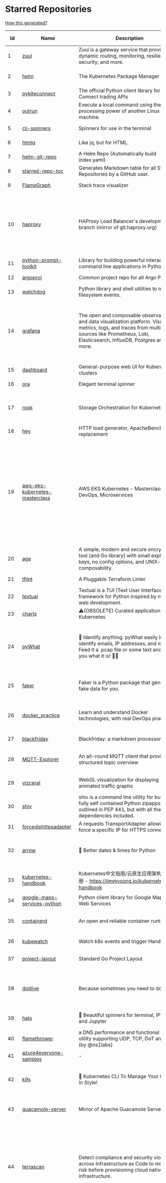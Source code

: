 # Starred Repositories  

[How this generated?](../master/USAGE.md)  

| Id 			| Name			| Description | Star Counts | Topics/Tags   | Last Updated 	|  
| ----------- | ----------- 	| ----------- | ----------- | ----------- 	| -----------   |  
|1|[zuul](https://github.com/Netflix/zuul.git)|Zuul is a gateway service that provides dynamic routing, monitoring, resiliency, security, and more.|11775||10-3-2022|  
|2|[helm](https://github.com/helm/helm.git)|The Kubernetes Package Manager|21284|cncf, chart, kubernetes, helm, charts||  
|3|[pykiteconnect](https://github.com/zerodha/pykiteconnect.git)|The official Python client library for the Kite Connect trading APIs|652||8-3-2022|  
|4|[outrun](https://github.com/Overv/outrun.git)|Execute a local command using the processing power of another Linux machine.|3011||22-3-2021|  
|5|[cli-spinners](https://github.com/sindresorhus/cli-spinners.git)|Spinners for use in the terminal|1931||1-10-2021|  
|6|[htmlq](https://github.com/mgdm/htmlq.git)|Like jq, but for HTML.|5641||3-1-2022|  
|7|[helm-git-repo](https://github.com/yks0000/helm-git-repo.git)|A Helm Repo (Automatically build index.yaml)|1||6-4-2021|  
|8|[starred-repo-toc](https://github.com/yks0000/starred-repo-toc.git)|Generates Markdown table for all Starred Repositories by a GitHub user.|4|starred-repositories, starred|11-3-2022|  
|9|[FlameGraph](https://github.com/brendangregg/FlameGraph.git)|Stack trace visualizer|12642||31-8-2021|  
|10|[haproxy](https://github.com/haproxy/haproxy.git)|HAProxy Load Balancer's development branch (mirror of git.haproxy.org)|2648|haproxy, load-balancer, reverse-proxy, proxy, http, http2, cache, fastcgi, high-availability, https, ipv6, proxy-protocol, ddos-mitigation, tls13, high-performance, caching|11-3-2022|  
|11|[python-prompt-toolkit](https://github.com/prompt-toolkit/python-prompt-toolkit.git)|Library for building powerful interactive command line applications in Python|7584||10-3-2022|  
|12|[argoproj](https://github.com/argoproj/argoproj.git)|Common project repo for all Argo Projects|254||28-2-2022|  
|13|[watchdog](https://github.com/gorakhargosh/watchdog.git)|Python library and shell utilities to monitor filesystem events.|5177||29-12-2021|  
|14|[grafana](https://github.com/grafana/grafana.git)|The open and composable observability and data visualization platform. Visualize metrics, logs, and traces from multiple sources like Prometheus, Loki, Elasticsearch, InfluxDB, Postgres and many more. |47391|grafana, monitoring, analytics, metrics, influxdb, prometheus, elasticsearch, alerting, data-visualization, go, dashboard, business-intelligence, mysql, postgres, hacktoberfest||  
|15|[dashboard](https://github.com/kubernetes/dashboard.git)|General-purpose web UI for Kubernetes clusters|10883|||  
|16|[ora](https://github.com/sindresorhus/ora.git)|Elegant terminal spinner|7558||21-2-2022|  
|17|[rook](https://github.com/rook/rook.git)|Storage Orchestration for Kubernetes|9657|storage, kubernetes, ceph, storage-cluster, docker, cloud-native, etcd, cncf|10-3-2022|  
|18|[hey](https://github.com/rakyll/hey.git)|HTTP load generator, ApacheBench (ab) replacement|13044||23-3-2021|  
|19|[aws-eks-kubernetes-masterclass](https://github.com/stacksimplify/aws-eks-kubernetes-masterclass.git)|AWS EKS Kubernetes - Masterclass   DevOps, Microservices|389|kubernetes, kubernetes-pods, kubernetes-deployment, kubernetes-services, kubernetes-secrets, aws-eks, aws-eks-cluster, aws-ebs, aws-rds, aws-alb, aws-alb-ingress-controller, aws-fargate, aws-codebuild, aws-codecommit, aws-codepipeline, fluentd, aws-cloudwatch, docker, yaml|3-3-2022|  
|20|[age](https://github.com/FiloSottile/age.git)|A simple, modern and secure encryption tool (and Go library) with small explicit keys, no config options, and UNIX-style composability.|10087|built-at-rc, age-encryption|24-2-2022|  
|21|[tflint](https://github.com/terraform-linters/tflint.git)|A Pluggable Terraform Linter|2938|terraform, tflint, hcl2|7-3-2022|  
|22|[textual](https://github.com/Textualize/textual.git)|Textual is a TUI (Text User Interface) framework for Python inspired by modern web development.|8751|terminal, python, tui, rich|10-3-2022|  
|23|[charts](https://github.com/helm/charts.git)|⚠️(OBSOLETE) Curated applications for Kubernetes|15381|kubernetes, charts, helm|21-12-2021|  
|24|[pyWhat](https://github.com/bee-san/pyWhat.git)|🐸   Identify anything. pyWhat easily lets you identify emails, IP addresses, and more. Feed it a .pcap file or some text and it'll tell you what it is! 🧙‍♀️|5055|cyber, security, hacking, cybersecurity, malware, re, python, pcap, malware-analysis, malware-research, tryhackme, hacktoberfest|7-12-2021|  
|25|[faker](https://github.com/joke2k/faker.git)|Faker is a Python package that generates fake data for you.|13851|python, fake, testing, dataset, fake-data, test-data, test-data-generator|7-3-2022|  
|26|[docker_practice](https://github.com/yeasy/docker_practice.git)|Learn and understand Docker technologies, with real DevOps practice!|20111|docker, book, cloud-computing, container, kubernetes, swarm, mesos, spark, devops, linux|24-2-2022|  
|27|[blackfriday](https://github.com/russross/blackfriday.git)|Blackfriday: a markdown processor for Go|4900||27-10-2020|  
|28|[MQTT-Explorer](https://github.com/thomasnordquist/MQTT-Explorer.git)|An all-round MQTT client that provides a structured topic overview|1664|mqtt, mqtt-explorer, homeautomation, mqtt-client, mqtt-smarthome, mqtt-tool|27-2-2022|  
|29|[vizceral](https://github.com/Netflix/vizceral.git)|WebGL visualization for displaying animated traffic graphs|3895|graph, traffic, visualization, webgl, monitoring|20-7-2019|  
|30|[shiv](https://github.com/linkedin/shiv.git)|shiv is a command line utility for building fully self contained Python zipapps as outlined in PEP 441, but with all their dependencies included.|1390||24-1-2022|  
|31|[forcediphttpsadapter](https://github.com/Roadmaster/forcediphttpsadapter.git)|A requests TransportAdapter allowing to force a specific IP for HTTPS connections.|39||1-11-2021|  
|32|[arrow](https://github.com/arrow-py/arrow.git)|🏹 Better dates & times for Python|7786|python, arrow, datetime, date, time, timestamp, timezones, hacktoberfest|18-2-2022|  
|33|[kubernetes-handbook](https://github.com/rootsongjc/kubernetes-handbook.git)|Kubernetes中文指南/云原生应用架构实战手册 -  https://jimmysong.io/kubernetes-handbook|9725|kubernetes, cloud-native, service-mesh, handbook, cncf, gitbook, k8s, istio|10-3-2022|  
|34|[google-maps-services-python](https://github.com/googlemaps/google-maps-services-python.git)|Python client library for Google Maps API Web Services|3495|python, client-library|2-2-2022|  
|35|[containerd](https://github.com/containerd/containerd.git)|An open and reliable container runtime|10481|containerd, oci, containers, docker, cncf, cri, kubernetes, hacktoberfest|10-3-2022|  
|36|[kubewatch](https://github.com/bitnami-labs/kubewatch.git)|Watch k8s events and trigger Handlers|2373|golang, kubernetes, slack|3-3-2022|  
|37|[project-layout](https://github.com/golang-standards/project-layout.git)|Standard Go Project Layout|30117|go, golang, project-template, standards, project-structure|22-8-2021|  
|38|[doitlive](https://github.com/sloria/doitlive.git)|Because sometimes you need to do it live|3100|command-line, presentations, python, live-coding, cli, click, bash, zsh, ipython, script, hacktoberfest|24-5-2021|  
|39|[halo](https://github.com/manrajgrover/halo.git)|💫 Beautiful spinners for terminal, IPython and Jupyter|2560|halo, spinner, python, jupyter, ora, ipython, async|9-11-2020|  
|40|[flamethrower](https://github.com/DNS-OARC/flamethrower.git)|a DNS performance and functional testing utility supporting UDP, TCP, DoT and DoH (by @ns1labs)|246|dns, performance, functional-testing|4-2-2022|  
|41|[azure4everyone-samples](https://github.com/MarczakIO/azure4everyone-samples.git)|-|165||12-2-2022|  
|42|[k9s](https://github.com/derailed/k9s.git)|🐶 Kubernetes CLI To Manage Your Clusters In Style!|15578|k9s, kubernetes, kubernetes-cli, kubernetes-clusters, k8s, k8s-cluster, go, golang|25-1-2022|  
|43|[guacamole-server](https://github.com/apache/guacamole-server.git)|Mirror of Apache Guacamole Server|2027|guacamole, c, network-client, java, network-server, javascript|1-3-2022|  
|44|[terrascan](https://github.com/accurics/terrascan.git)|Detect compliance and security violations across Infrastructure as Code to mitigate risk before provisioning cloud native infrastructure.|2840|security-tools, infrastructure-as-code, devsecops, devops, security, terraform, aws, cloudsecurity, cloud-security, terrascan, infrastructure, security-violations, architecture, kubernetes, iac, sast, azure-security, aws-security, gcp-security, scans|10-3-2022|  
|45|[k3s](https://github.com/k3s-io/k3s.git)|Lightweight Kubernetes|19376|kubernetes, k8s|9-3-2022|  
|46|[gloo](https://github.com/solo-io/gloo.git)|The Feature-rich, Kubernetes-native, Next-Generation API Gateway Built on Envoy|3311|gloo, envoy, api-gateway, serverless, api-management, kubernetes, kubernetes-ingress-controller, microservices, hybrid-apps, legacy-apps, grpc, cloud-native, envoy-proxy|11-3-2022|  
|47|[kubespray](https://github.com/kubernetes-sigs/kubespray.git)|Deploy a Production Ready Kubernetes Cluster|11953|kubernetes-cluster, ansible, kubernetes, high-availability, bare-metal, gce, aws, kubespray, k8s-sig-cluster-lifecycle, hacktoberfest|11-3-2022|  
|48|[django-health-check](https://github.com/KristianOellegaard/django-health-check.git)|a pluggable app that runs a full check on the deployment, using a number of plugins to check e.g. database, queue server, celery processes, etc.|792||18-1-2022|  
|49|[kind](https://github.com/kubernetes-sigs/kind.git)|Kubernetes IN Docker - local clusters for testing Kubernetes|9430|k8s-sig-testing, kubernetes, kubeadm, golang, docker, podman|8-3-2022|  
|50|[slate](https://github.com/slatedocs/slate.git)|Beautiful static documentation for your API|33784|slate, api-documentation, api, static-site-generator|15-12-2021|  
|51|[processhacker](https://github.com/processhacker/processhacker.git)|A free, powerful, multi-purpose tool that helps you monitor system resources, debug software and detect malware.|6786|administrator, windows, system-monitor, performance-monitoring, performance-tuning, performance, c, debugger, benchmarking, security, profiling, realtime, monitoring, monitor-performance, process-manager, process-monitor, processhacker, monitor|7-3-2022|  
|52|[oss-fuzz](https://github.com/google/oss-fuzz.git)|OSS-Fuzz - continuous fuzzing for open source software.|7166|fuzzing, security, stability, oss-fuzz, fuzz-testing, vulnerabilities|11-3-2022|  
|53|[dokku](https://github.com/dokku/dokku.git)|A docker-powered PaaS that helps you build and manage the lifecycle of applications|22477|dokku, paas, heroku, docker, kubernetes, nomad, containers, buildpack, devops|8-3-2022|  
|54|[Notepads](https://github.com/JasonStein/Notepads.git)|A modern, lightweight text editor with a minimalist design.|5873|fluent, notepad, texteditor, uwp, markdown, diff-viewer, windows, app|21-1-2022|  
|55|[dailybot](https://github.com/sapumar/dailybot.git)|Simple telegram bot to remind about the daily stand up|8|bot, daily-standup, standup-meetings, standup, standupbot|23-12-2021|  
|56|[ecs-refarch-service-discovery](https://github.com/awslabs/ecs-refarch-service-discovery.git)|An EC2 Container Service Reference Architecture for providing Service Discovery to containers using CloudWatch Events, Lambda and Route 53 private hosted zones. |437||25-7-2016|  
|57|[tv](https://github.com/alexhallam/tv.git)|📺(tv) Tidy Viewer is a cross-platform CLI csv pretty printer that uses column styling to maximize viewer enjoyment.|1449|cli, terminal, csv, pretty-printer, pretty-print, command-line-tool, data-science, rust, command-line, tabular-data, tibble, dataframe, datatable, csv-viewer, csv-visualization, csv-pretty-print, csv-cat, column, csv-column, hacktoberfest|26-1-2022|  
|58|[watchman](https://github.com/facebook/watchman.git)|Watches files and records, or triggers actions, when they change. |10729||11-3-2022|  
|59|[iris](https://github.com/kataras/iris.git)|The fastest HTTP/2 Go Web Framework. AWS Lambda, gRPC, MVC, Unique Router, Websockets, Sessions, Test suite, Dependency Injection and more. A true successor of expressjs and laravel   谢谢 https://github.com/kataras/iris/issues/1329  |21958|go, framework, server, middleware, router, performance, iris, web-framework, mvc, golang, expressjs, laravel|10-3-2022|  
|60|[seaweedfs](https://github.com/chrislusf/seaweedfs.git)|SeaweedFS is a fast distributed storage system for blobs, objects, files, and data lake, for billions of files! Blob store has O(1) disk seek, cloud tiering. Filer supports Cloud Drive, cross-DC active-active replication, Kubernetes, POSIX FUSE mount, S3 API, S3 Gateway, Hadoop, WebDAV, encryption, Erasure Coding.|14008|distributed-storage, distributed-systems, s3, hdfs, fuse, distributed-file-system, hadoop-hdfs, posix, tiered-file-system, kubernetes, replication, object-storage, s3-storage, seaweedfs, erasure-coding, blob-storage, cloud-drive|10-3-2022|  
|61|[kubesphere](https://github.com/kubesphere/kubesphere.git)|The container platform tailored for Kubernetes multi-cloud, datacenter, and edge management ⎈ 🖥 ☁️|9102|devops, container-management, k8s, cncf, cloud-native, servicemesh, kubesphere, kubernetes-platform-solution, kubernetes, jenkins, istio, observability, multi-cluster, hacktoberfest|10-3-2022|  
|62|[cilium](https://github.com/cilium/cilium.git)|eBPF-based Networking, Security, and Observability|11093|containers, bpf, security, kubernetes, kubernetes-networking, cni, kernel, loadbalancing, monitoring, troubleshooting, xdp, ebpf, k8s, observability, networking|11-3-2022|  
|63|[operator-sdk](https://github.com/operator-framework/operator-sdk.git)|SDK for building Kubernetes applications. Provides high level APIs, useful abstractions, and project scaffolding.|5480|operator, kubernetes, sdk|9-3-2022|  
|64|[pongo2](https://github.com/flosch/pongo2.git)|Django-syntax like template-engine for Go|2179|template, go, django, template-engine, pongo2, templates, template-language, golang, golang-library|18-1-2022|  
|65|[devops-exercises](https://github.com/bregman-arie/devops-exercises.git)|Linux, Jenkins, AWS, SRE, Prometheus, Docker, Python, Ansible, Git, Kubernetes, Terraform, OpenStack, SQL, NoSQL, Azure, GCP, DNS, Elastic, Network, Virtualization. DevOps Interview Questions|21612|devops, aws, linux, ansible, python, docker, prometheus, containers, git, kubernetes, interview, interview-questions, terraform, azure, openstack, sql, coding, sre, production-engineer|9-2-2022|  
|66|[silver-surfer](https://github.com/devtron-labs/silver-surfer.git)|An OpenSource project to check ApiVersion compatibility and provide Migration path for Kubernetes objects when upgrading Kubernetes to latest versions.|130|kubernetes, silver-surfer, kubedd, open-source, golang, hacktoberfest|29-10-2021|  
|67|[pygradle](https://github.com/linkedin/pygradle.git)|Using Gradle to build Python projects|550|gradle, python, linkedin|3-3-2020|  
|68|[awesome-argo](https://github.com/terrytangyuan/awesome-argo.git)|A curated list of awesome projects and resources related to Argo (a CNCF hosted project)|544|awesome, awesome-list, awesome-lists, argocd, argo-workflows, argo-events, argo-rollouts, machine-learning, workflow-engine, workflow-management, infrastructure-as-code, continuous-delivery, cloud-native, kubernetes, cncf, gitops, workflow-orchestration, devops, mlops, argo|9-3-2022|  
|69|[ntopng](https://github.com/ntop/ntopng.git)|Web-based Traffic and Security Network Traffic Monitoring|4458|ntopng, realtime, network, sflow, ipfix, traffic-monitoring, packet-analyser, packet-processing, netflow, snmp, ebpf, docker, kubernetes|11-3-2022|  
|70|[pendulum](https://github.com/sdispater/pendulum.git)|Python datetimes made easy|4723|python, datetime, date, time, python3, timezones|18-1-2022|  
|71|[python-telegram-bot](https://github.com/python-telegram-bot/python-telegram-bot.git)|We have made you a wrapper you can't refuse|17881|python, telegram, bot, chatbot, framework, hacktoberfest|2-2-2022|  
|72|[kubeflow](https://github.com/kubeflow/kubeflow.git)|Machine Learning Toolkit for Kubernetes|11301|ml, kubernetes, minikube, tensorflow, notebook, google-kubernetes-engine, jupyter, machine-learning, kubeflow|9-3-2022|  
|73|[portainer](https://github.com/portainer/portainer.git)|Making Docker and Kubernetes management easy.|21062|docker, docker-swarm, ui, docker-deployment, docker-compose, docker-container, docker-image, portainer, docker-ui, dockerfile, moby, hacktoberfest, kubernetes|10-3-2022|  
|74|[influxdb](https://github.com/influxdata/influxdb.git)|Scalable datastore for metrics, events, and real-time analytics|23140|influxdb, monitoring, database, time-series, metrics, go, react|10-3-2022|  
|75|[awesome-cheatsheets](https://github.com/LeCoupa/awesome-cheatsheets.git)|👩‍💻👨‍💻 Awesome cheatsheets for popular programming languages, frameworks and development tools. They include everything you should know in one single file.|27378|cheatsheets, javascript, bash, nodejs, cheatsheet, database, language, frontend, backend, feathersjs, redis, vuejs, vim, django, programming-language, xcode, php, docker, kubernetes, sailsjs|6-3-2022|  
|76|[terminalizer](https://github.com/faressoft/terminalizer.git)|🦄 Record your terminal and generate animated gif images or share a web player|12412|terminal, record, capture, shot, bash, powershell, gif, animated, generate, theme, colors, font, repeat, command-line, shell, zsh, bash-profile, render, tty, pty|18-4-2020|  
|77|[sqlc](https://github.com/kyleconroy/sqlc.git)|Generate type-safe code from SQL|4937|go, postgresql, sql, orm, code-generator, mysql, python, kotlin|7-3-2022|  
|78|[kopf](https://github.com/nolar/kopf.git)|A Python framework to write Kubernetes operators in just a few lines of code|858|kubernetes, kubernetes-operator, kubernetes-operators, python, python3, framework, asyncio, operator, operators, python-framework, kopf, admission-webhook, admission-controller, admission-controllers, operator-framework, kubernetes-concepts|25-12-2021|  
|79|[system-design-primer](https://github.com/donnemartin/system-design-primer.git)|Learn how to design large-scale systems. Prep for the system design interview.  Includes Anki flashcards.|166226|programming, development, design, design-system, system, design-patterns, web, web-application, webapp, python, interview, interview-questions, interview-practice||  
|80|[fasthttp](https://github.com/valyala/fasthttp.git)|Fast HTTP package for Go. Tuned for high performance. Zero memory allocations in hot paths. Up to 10x faster than net/http|17320|||  
|81|[locust](https://github.com/locustio/locust.git)|Scalable user load testing tool written in Python|18380|locust, python, load-testing, performance-testing, http, benchmarking, load-generator||  
|82|[realworld](https://github.com/gothinkster/realworld.git)|"The mother of all demo apps" — Exemplary fullstack Medium.com clone powered by React, Angular, Node, Django, and many more 🏅|64435|||  
|83|[professional-programming](https://github.com/charlax/professional-programming.git)|A collection of full-stack resources for programmers.|16139|read-articles, programmer, professional, scalability, concepts, documentation, lessons-learned, engineer, programming-language, learning, architecture, computer-science||  
|84|[rest.li](https://github.com/linkedin/rest.li.git)|Rest.li is a REST+JSON framework for building robust, scalable service architectures using dynamic discovery and simple asynchronous APIs.|2179||2-3-2022|  
|85|[osquery](https://github.com/osquery/osquery.git)|SQL powered operating system instrumentation, monitoring, and analytics.|18721|security, monitoring, intrusion-detection, sql, hacktoberfest||  
|86|[nocode](https://github.com/kelseyhightower/nocode.git)|The best way to write secure and reliable applications. Write nothing; deploy nowhere.|51886|||  
|87|[ultimate-go](https://github.com/hoanhan101/ultimate-go.git)|The Ultimate Go Study Guide|14761|golang, computer-systems, programming, ebook, study-guide||  
|88|[http-api-design](https://github.com/interagent/http-api-design.git)|HTTP API design guide extracted from work on the Heroku Platform API|13543|||  
|89|[my-mac-os](https://github.com/nikitavoloboev/my-mac-os.git)|List of applications and tools that make my macOS experience even more amazing|18484|macos, curated, alfred, macros, personal, applications, karabiner, mac-setup, ios, nix, awesome||  
|90|[awesome-go](https://github.com/avelino/awesome-go.git)|A curated list of awesome Go frameworks, libraries and software|76752|golang, golang-library, go, awesome, awesome-list, hacktoberfest||  
|91|[gotty](https://github.com/sorenisanerd/gotty.git)|Share your terminal as a web application|1493||12-1-2022|  
|92|[cobra](https://github.com/spf13/cobra.git)|A Commander for modern Go CLI interactions|25564|||  
|93|[ytfzf](https://github.com/pystardust/ytfzf.git)|A posix script to find and watch youtube videos from the terminal. (Without API)|2442||23-2-2022|  
|94|[telegram-bot-heroku-deploy](https://github.com/AnshumanFauzdar/telegram-bot-heroku-deploy.git)|Detailed guide to initially deploy a simple telegram python bot to heroku|33||5-2-2022|  
|95|[dotfiles](https://github.com/bbkane/dotfiles.git)|Configs for apps I care about|18||2-3-2022|  
|96|[pycryptodome](https://github.com/Legrandin/pycryptodome.git)|A self-contained cryptographic library for Python|1934||7-3-2022|  
|97|[pyjwt](https://github.com/jpadilla/pyjwt.git)|JSON Web Token implementation in Python|4137||8-3-2022|  
|98|[onedev](https://github.com/theonedev/onedev.git)|Self-hosted Git Server with Kanban and CI/CD|6926|git, devops, docker, kubernetes, continuous-integration, continuous-deployment, self-hosted, kanban|11-3-2022|  
|99|[the-book-of-secret-knowledge](https://github.com/trimstray/the-book-of-secret-knowledge.git)|A collection of inspiring lists, manuals, cheatsheets, blogs, hacks, one-liners, cli/web tools and more.|62308|awesome, awesome-list, lists, manuals, resources, howtos, hacks, search-engines, one-liners, cheatsheets, guidelines, sysops, devops, pentesters, security-researchers, linux, bsd, security, hacking||  
|100|[terminals-are-sexy](https://github.com/k4m4/terminals-are-sexy.git)|💥 A curated list of Terminal frameworks, plugins & resources for CLI lovers.|10410|terminal, curated-list, awesome-lists, cli-lovers|13-12-2020|  
|101|[linux-insides](https://github.com/0xAX/linux-insides.git)|A little bit about a linux kernel|24285|linux-kernel, linux-insides, linux|20-2-2022|  
|102|[truffleHog](https://github.com/trufflesecurity/truffleHog.git)|Searches through git repositories for high entropy strings and secrets, digging deep into commit history|6426|entropy, secret, entropy-checks, regex, trufflehog|27-1-2022|  
|103|[github-cheat-sheet](https://github.com/tiimgreen/github-cheat-sheet.git)|A list of cool features of Git and GitHub.|33950|awesome, awesome-list, list, github, git|6-10-2020|  
|104|[brackets](https://github.com/adobe/brackets.git)|An open source code editor for the web, written in JavaScript, HTML and CSS.|33675||18-3-2021|  
|105|[learn-regex](https://github.com/ziishaned/learn-regex.git)|Learn regex the easy way|40753|regex, regular-expression, learn-regex|1-2-2022|  
|106|[yaspin](https://github.com/pavdmyt/yaspin.git)|A lightweight terminal spinner for Python with safe pipes and redirects 🎁|514|spinner, terminal, cli-utilities, python, loader, unix, easy-to-use, python-library, awesome, console, cli, utilities|14-11-2021|  
|107|[cdk8s](https://github.com/cdk8s-team/cdk8s.git)|Define Kubernetes native apps and abstractions using object-oriented programming|2829||11-3-2022|  
|108|[authelia](https://github.com/authelia/authelia.git)|The Single Sign-On Multi-Factor portal for web apps|12314|totp, u2f, ldap, nginx, sso-authentication, yubikey, two-factor-authentication, docker, cookie, kubernetes, sso, multifactor, push-notifications, traefik, mfa, two-factor, authentication, security, golang, 2fa|10-3-2022|  
|109|[nativefier](https://github.com/nativefier/nativefier.git)|Make any web page a desktop application|30020|nodejs, electron, linux, windows, macos, desktop-application|2-3-2022|  
|110|[flask-app-on-azure-functions](https://github.com/Azure-Samples/flask-app-on-azure-functions.git)|A sample to run a Flask app on Azure Functions|1||18-2-2022|  
|111|[microservices-demo](https://github.com/GoogleCloudPlatform/microservices-demo.git)|Sample cloud-native application with 10 microservices showcasing Kubernetes, Istio, gRPC and OpenCensus.|11792|kubernetes, grpc, istio, opencensus, gke, skaffold, sample-application, google-cloud, samples|7-3-2022|  
|112|[skaffold](https://github.com/GoogleContainerTools/skaffold.git)|Easy and Repeatable Kubernetes Development|12559|kubernetes, developer-tools, docker, containers|10-3-2022|  
|113|[pytest](https://github.com/pytest-dev/pytest.git)|The pytest framework makes it easy to write small tests, yet scales to support complex functional testing|8489|unit-testing, test, testing, python, hacktoberfest|7-3-2022|  
|114|[kops](https://github.com/kubernetes/kops.git)|Kubernetes Operations (kops) - Production Grade K8s Installation, Upgrades, and Management|13792|kubernetes, go, cncf, containers, kops|11-3-2022|  
|115|[Gooey](https://github.com/chriskiehl/Gooey.git)|Turn (almost) any Python command line program into a full GUI application with one line|15527|||  
|116|[lens](https://github.com/lensapp/lens.git)|Lens - The way the world runs Kubernetes|17166|kubernetes, kubernetes-ui, kubernetes-dashboard, cloud-native, devops, containers|11-3-2022|  
|117|[recommenders](https://github.com/microsoft/recommenders.git)|Best Practices on Recommendation Systems|12546|machine-learning, recommender, ranking, deep-learning, python, jupyter-notebook, recommendation-algorithm, rating, operationalization, kubernetes, azure, microsoft, recommendation-system, recommendation-engine, recommendation, data-science, tutorial, artificial-intelligence|13-1-2022|  
|118|[octodns](https://github.com/octodns/octodns.git)|Tools for managing DNS across multiple providers|2143|dns, workflow, infrastructure-as-code|10-3-2022|  
|119|[terraform-cdk](https://github.com/hashicorp/terraform-cdk.git)|Define infrastructure resources using programming constructs and provision them using HashiCorp Terraform|3316|terraform, cdk, cdktf|9-3-2022|  
|120|[go-github](https://github.com/google/go-github.git)|Go library for accessing the GitHub API|8301|go, github-api|8-3-2022|  
|121|[teleport](https://github.com/gravitational/teleport.git)|Certificate authority and access plane for SSH, Kubernetes, web apps, databases and desktops|11182|ssh, go, bastion, teleport-binaries, certificate, golang, cluster, teleport, firewall, security, jumpserver, rbac, audit, pam, kubernetes, kubernetes-access, firewalls, database-access, postgres, rdp|10-3-2022|  
|122|[diagrams](https://github.com/mingrammer/diagrams.git)|:art: Diagram as Code for prototyping cloud system architectures|16325|diagram, diagram-as-code, architecture, graphviz|9-2-2022|  
|123|[crouton](https://github.com/dnschneid/crouton.git)|Chromium OS Universal Chroot Environment|8031|chroot, shell, crouton, minecraft, ubuntu, debian, kali, linux, chromeos|11-1-2022|  
|124|[learnopencv](https://github.com/spmallick/learnopencv.git)|Learn OpenCV  : C++ and Python Examples|15809|computer-vision, machine-learning, ai, deep-learning, deep-neural-networks, deeplearning, computervision, opencv, opencv-python, opencv-library, opencv3, opencv-cpp, opencv-tutorial||  
|125|[awesome-macos-command-line](https://github.com/herrbischoff/awesome-macos-command-line.git)|Use your macOS terminal shell to do awesome things.|25630|macos, macosx, shell, terminal, awesome-list, awesome, list|2-9-2021|  
|126|[strimzi-kafka-operator](https://github.com/strimzi/strimzi-kafka-operator.git)|Apache Kafka running on Kubernetes|3019|kafka, kubernetes, openshift, docker, messaging, enmasse, kafka-connect, kafka-streams, data-streaming, data-stream, data-streams, kubernetes-operator, kubernetes-controller|11-3-2022|  
|127|[awesome-shell](https://github.com/alebcay/awesome-shell.git)|A curated list of awesome command-line frameworks, toolkits, guides and gizmos. Inspired by awesome-php.|23103|awesome-list, awesome, list, zsh, fish, bash, cli, shell|21-2-2022|  
|128|[vegeta](https://github.com/tsenart/vegeta.git)|HTTP load testing tool and library. It's over 9000!|19184|load-testing, go, benchmarking, http|11-10-2020|  
|129|[wtfpython](https://github.com/satwikkansal/wtfpython.git)|What the f*ck Python? 😱|28345|python, wats, snippets, wtf, gotchas, documentation, pitfalls, interview-questions, python-interview-questions|17-1-2022|  
|130|[ingress-nginx](https://github.com/kubernetes/ingress-nginx.git)|NGINX Ingress Controller for Kubernetes|12248|ingress-controller, kubernetes, nginx|9-3-2022|  
|131|[ms-identity-python-webapi-azurefunctions](https://github.com/Azure-Samples/ms-identity-python-webapi-azurefunctions.git)|Python Azure Function Web API secured by Azure AD|15||4-2-2021|  
|132|[build-your-own-x](https://github.com/danistefanovic/build-your-own-x.git)|🤓 Build your own (insert technology here)|135004|programming, tutorials, tutorial-code, tutorial-exercises, free||  
|133|[boulder](https://github.com/letsencrypt/boulder.git)|An ACME-based certificate authority, written in Go. |4188|boulder, go, acme, certificate-authority, tls, lets-encrypt, ca, pki, rfc8555|11-3-2022|  
|134|[linkerd2](https://github.com/linkerd/linkerd2.git)|Ultralight, security-first service mesh for Kubernetes. Main repo for Linkerd 2.x.|8178|service-mesh, rust, golang, kubernetes, linkerd, cloud-native|10-3-2022|  
|135|[markdown-here](https://github.com/adam-p/markdown-here.git)|Google Chrome, Firefox, and Thunderbird extension that lets you write email in Markdown and render it before sending.|54600|||  
|136|[google-api-python-client](https://github.com/googleapis/google-api-python-client.git)|🐍 The official Python client library for Google's discovery based APIs.|5471||10-3-2022|  
|137|[atom](https://github.com/atom/atom.git)|:atom: The hackable text editor|56978|atom, editor, javascript, electron, windows, linux, macos||  
|138|[dapr](https://github.com/dapr/dapr.git)|Dapr is a portable, event-driven, runtime for building distributed applications across cloud and edge.|17210|microservices, microservice, kubernetes, sidecar, state-management, event-driven, pubsub, serverless, containers|11-3-2022|  
|139|[bitcoin](https://github.com/bitcoin/bitcoin.git)|Bitcoin Core integration/staging tree|62381|bitcoin, c-plus-plus, p2p, cryptocurrency, cryptography||  
|140|[emissary](https://github.com/emissary-ingress/emissary.git)|open source Kubernetes-native API gateway for microservices built on the Envoy Proxy|3687|ambassador, kubernetes, gateway-api, microservice, cloud-native, api-gateway, docker, api-management, kubernetes-ingress, envoy-proxy, envoy, kubernetes-annotations|9-3-2022|  
|141|[viper](https://github.com/spf13/viper.git)|Go configuration with fangs|18510||5-3-2022|  
|142|[flower](https://github.com/mher/flower.git)|Real-time monitor and web admin for Celery distributed task queue|5125|celery, task-queue, monitoring, administration, workers, rabbitmq, redis, python, asynchronous|25-11-2021|  
|143|[netdata](https://github.com/netdata/netdata.git)|Real-time performance monitoring, done right! https://www.netdata.cloud|58414|monitoring, iot, notifications, docker, statsd, kubernetes, cncf, prometheus, containers, netdata, analytics, devops, time-series, observability, alerting, graphing, influxdb, grafana, graphite, dashboard|11-3-2022|  
|144|[pipenv](https://github.com/pypa/pipenv.git)| Python Development Workflow for Humans.|22754|pip, python, packaging, virtualenv, pipfile|9-3-2022|  
|145|[x509-certificate-exporter](https://github.com/enix/x509-certificate-exporter.git)|A Prometheus exporter to monitor x509 certificates expiration in Kubernetes clusters or standalone|184|prometheus-exporter, kubernetes, monitoring-tool, certificates, expiration-monitoring, dashboard, grafana-dashboard, certificates-focusing, alert|1-2-2022|  
|146|[awesome-docker](https://github.com/veggiemonk/awesome-docker.git)|:whale: A curated list of Docker resources and projects|21348|docker, awesome, awesome-list, container, tools, dockerfile, list, moby, docker-container, docker-image, docker-environment, docker-deployment, docker-swarm, docker-api, docker-monitoring, docker-machine, docker-security, docker-registry|8-3-2022|  
|147|[trafficserver](https://github.com/apache/trafficserver.git)|Apache Traffic Server™ is a fast, scalable and extensible HTTP/1.1 and HTTP/2 compliant caching proxy server.|1439|proxy, cdn, cache, apache, hacktoberfest|7-3-2022|  
|148|[Python](https://github.com/TheAlgorithms/Python.git)|All Algorithms implemented in Python|131843|python, algorithm, algorithms-implemented, algorithm-competitions, algos, sorts, searches, sorting-algorithms, education, learn, practice, community-driven, interview, hacktoberfest|13-2-2022|  
|149|[logrus](https://github.com/sirupsen/logrus.git)|Structured, pluggable logging for Go.|20048|logging, logrus, go|12-1-2022|  
|150|[tech-interview-handbook](https://github.com/yangshun/tech-interview-handbook.git)|💯 Curated interview preparation materials for busy engineers|67119|interview-questions, coding-interviews, interview-practice, interview-preparation, algorithm, algorithms, system-design, behavioral-interviews, algorithm-interview, algorithm-interview-questions|11-3-2022|  
|151|[poetry](https://github.com/python-poetry/poetry.git)|Python dependency management and packaging made easy.|18621|python, dependency-manager, package-manager, packaging, hacktoberfest||  
|152|[azure-cli](https://github.com/Azure/azure-cli.git)|Azure Command-Line Interface|2962|azure, azure-cli, cloud|11-3-2022|  
|153|[protobuf](https://github.com/protocolbuffers/protobuf.git)|Protocol Buffers - Google's data interchange format|53375|protobuf, protocol-buffers, protocol-compiler, protobuf-runtime, protoc, serialization, marshalling, rpc||  
|154|[frp](https://github.com/fatedier/frp.git)|A fast reverse proxy to help you expose a local server behind a NAT or firewall to the internet.|53994|proxy, reverse-proxy, tunnel, nat, go, firewall, frp, expose, http-proxy||  
|155|[microsoft-authentication-library-for-python](https://github.com/AzureAD/microsoft-authentication-library-for-python.git)|Microsoft Authentication Library (MSAL) for Python makes it easy to authenticate to Azure Active Directory. These documented APIs are stable https://msal-python.readthedocs.io. If you have questions but do not have a github account, ask your questions on Stackoverflow with tag "msal" + "python".|374|msal-python, azure, sdks, microsoft-identity-platform|14-2-2022|  
|156|[docker-cheat-sheet](https://github.com/wsargent/docker-cheat-sheet.git)|Docker Cheat Sheet|20699|docker, cheet-sheet|31-10-2021|  
|157|[marathon](https://github.com/mesosphere/marathon.git)|Deploy and manage containers (including Docker) on top of Apache Mesos at scale.|4043|dcos-orchestration-guild, dcos|27-7-2021|  
|158|[compose](https://github.com/docker/compose.git)|Define and run multi-container applications with Docker|25195|docker, docker-compose, orchestration, go, golang|11-3-2022|  
|159|[traefik](https://github.com/traefik/traefik.git)|The Cloud Native Application Proxy|37159|microservice, docker, marathon, mesos, consul, etcd, kubernetes, load-balancer, reverse-proxy, zookeeper, letsencrypt, golang, go||  
|160|[echarts](https://github.com/apache/echarts.git)|Apache ECharts is a powerful, interactive charting and data visualization library for browser|50205|echarts, data-visualization, charts, charting-library, visualization, apache, data-viz, canvas, svg||  
|161|[design-patterns-for-humans](https://github.com/kamranahmedse/design-patterns-for-humans.git)|An ultra-simplified explanation to design patterns|32946|design-patterns, architecture, software-engineering, engineering, principles, computer-science|22-11-2020|  
|162|[hubot-slack](https://github.com/slackapi/hubot-slack.git)|Slack Developer Kit for Hubot|2272|hubot-adapter, hubot, coffeescript, slack, slack-app, bot|13-1-2022|  
|163|[cost-model](https://github.com/kubecost/cost-model.git)|Cross-cloud cost allocation models for Kubernetes workloads|1773|kubernetes, kubecost|7-3-2022|  
|164|[pulumi](https://github.com/pulumi/pulumi.git)|Pulumi - Developer-First Infrastructure as Code. Your Cloud, Your Language, Your Way 🚀|11656|infrastructure-as-code, serverless, containers, aws, azure, gcp, kubernetes, cloud, cloud-computing, iac, csharp, typescript, javascript, golang, go, dotnet, fsharp, python|10-3-2022|  
|165|[minio](https://github.com/minio/minio.git)|High Performance, Kubernetes Native Object Storage|32059|go, storage, cloud, s3, objectstorage, cloudstorage, amazon-s3, cloudnative|11-3-2022|  
|166|[terraform-switcher](https://github.com/warrensbox/terraform-switcher.git)|A command line tool to switch between different versions of terraform  (install with homebrew and more)|844|terraform, go, golang|8-3-2022|  
|167|[ssl-cert-check](https://github.com/Matty9191/ssl-cert-check.git)|Send notifications when SSL certificates are about to expire.|540||29-9-2021|  
|168|[celery](https://github.com/celery/celery.git)|Distributed Task Queue (development branch)|18770|python, task-manager, task-scheduler, task-runner, queue-workers, queued-jobs, queue-tasks, amqp, redis, sqs, sqs-queue, python3, python-library|9-3-2022|  
|169|[faas](https://github.com/openfaas/faas.git)|OpenFaaS - Serverless Functions Made Simple|21218|functions-as-a-service, functions, lambda, serverless, prometheus, kubernetes, k8s, serverless-functions, paas, gitops, faas, docker, golang, nodejs|22-2-2022|  
|170|[awesome-kubernetes](https://github.com/ramitsurana/awesome-kubernetes.git)|A curated list for awesome kubernetes sources :ship::tada:|12546|kubernetes, minikube, meetup, resource, kubernetes-sources, google-cloud, kubernetes-cluster, deploy-kubernetes, aws, enterprise-kubernetes-products, monitoring-kubernetes, azure, schedule, google-kubernetes, docker, cloud-providers, books, machine-learning|12-2-2022|  
|171|[go-restful](https://github.com/emicklei/go-restful.git)|package for building REST-style Web Services using Go|4393|rest, go, customizable, routing, openapi|8-3-2022|  
|172|[gods](https://github.com/emirpasic/gods.git)|GoDS (Go Data Structures). Containers (Sets, Lists, Stacks, Maps, Trees), Sets (HashSet, TreeSet, LinkedHashSet), Lists (ArrayList, SinglyLinkedList, DoublyLinkedList), Stacks (LinkedListStack, ArrayStack), Maps (HashMap, TreeMap, HashBidiMap, TreeBidiMap, LinkedHashMap), Trees (RedBlackTree, AVLTree, BTree, BinaryHeap), Comparators, Iterators, Enumerables, Sort, JSON|11170|go, golang, data-structure, map, tree, set, list, stack, iterator, enumerable, sort, avl-tree, red-black-tree, b-tree, binary-heap|18-11-2020|  
|173|[benten](https://github.com/intuit/benten.git)|Chatbot Development Framework (with Slack integration for Jira and Jenkins)|126||31-3-2021|  
|174|[kafka-monitor](https://github.com/linkedin/kafka-monitor.git)|Xinfra Monitor monitors the availability of Kafka clusters by producing synthetic workloads using end-to-end pipelines to obtain derived vital statistics - E2E latency, service produce/consume availability, offsets commit availability & latency, message loss rate and more.|1849|kafka-monitor, kafka-cluster, monitor-topic, partition, broker, partition-count, leader, latency, cluster, metrics, kmf, kafka-broker, xinfra-monitor, monitor-single-clusters, reassigns-partition, jmx-metrics, clusters, xinfra, monitor, topic|24-1-2022|  
|175|[flask-celery-example](https://github.com/miguelgrinberg/flask-celery-example.git)|This repository contains the example code for my blog article Using Celery with Flask.|1039||12-9-2021|  
|176|[yq](https://github.com/mikefarah/yq.git)|yq is a portable command-line YAML, JSON and XML processor|5208|yaml-processor, yaml, cli, golang, splat, devops-tools, portable, bash, xml, json, csv|10-3-2022|  
|177|[PayloadsAllTheThings](https://github.com/swisskyrepo/PayloadsAllTheThings.git)|A list of useful payloads and bypass for Web Application Security and Pentest/CTF|35575|pentest, payload, bypass, web-application, hacking, vulnerability, bounty, methodology, privilege-escalation, penetration-testing, cheatsheet, security, enumeration, bugbounty, redteam, payloads, hacktoberfest|10-3-2022|  
|178|[alpha_vantage](https://github.com/RomelTorres/alpha_vantage.git)|A python wrapper for Alpha Vantage API for financial data.|3610|alpha-vantage, pandas, financial-data, python, stock, alphavantage, json, finance, api-wrapper, cryptocurrency, bitcoin|14-6-2021|  
|179|[python-container](https://github.com/googleapis/python-container.git)|-|27||7-3-2022|  
|180|[aws-cli](https://github.com/aws/aws-cli.git)|Universal Command Line Interface for Amazon Web Services|12102|aws, cloud, aws-cli, cloud-management|10-3-2022|  
|181|[boto3](https://github.com/boto/boto3.git)|AWS SDK for Python|7081|python, aws, cloud, cloud-management, aws-sdk|10-3-2022|  
|182|[json-server](https://github.com/typicode/json-server.git)|Get a full fake REST API with zero coding in less than 30 seconds (seriously)|59990|||  
|183|[mkcert](https://github.com/FiloSottile/mkcert.git)|A simple zero-config tool to make locally trusted development certificates with any names you'd like.|34093|https, tls, certificates, local-development, localhost, root-ca, macos, linux, windows, ios, firefox, chrome|13-2-2021|  
|184|[google-cloud-python](https://github.com/googleapis/google-cloud-python.git)|Google Cloud Client Library for Python|3819||2-3-2022|  
|185|[mergestat](https://github.com/mergestat/mergestat.git)|Query git repositories with SQL. Generate reports, perform status checks, analyze codebases. 🔍 📊|2852|git, sql, sqlite, golang, go, cli, command-line||  
|186|[acme.sh](https://github.com/acmesh-official/acme.sh.git)|A pure Unix shell script implementing ACME client protocol|25685|acme, acme-protocol, letsencrypt, certbot, shell, ash, bash, posix, posix-sh, zerossl, buypass, acme-client|4-2-2022|  
|187|[awesome-microservices](https://github.com/mfornos/awesome-microservices.git)|A curated list of Microservice Architecture related principles and technologies.|10856|awesome, microservices, microservices-architecture, cloud-native, cloud-computing|9-2-2022|  
|188|[iris](https://github.com/linkedin/iris.git)|Iris is a highly configurable and flexible service for paging and messaging.|658|paging, escalation, messaging, automation|2-3-2022|  
|189|[hugo](https://github.com/gohugoio/hugo.git)|The world’s fastest framework for building websites.|57567|go, hugo, static-site-generator, blog-engine, cms, content-management-system, documentation-tool, hacktoberfest||  
|190|[localstack](https://github.com/localstack/localstack.git)|💻  A fully functional local AWS cloud stack. Develop and test your cloud & Serverless apps offline!|39026|aws, localstack, testing, continuous-integration, developer-tools, python|10-3-2022|  
|191|[public-apis](https://github.com/public-apis/public-apis.git)|A collective list of free APIs|184685|api, public-apis, free, apis, list, development, software, public, resources, dataset, open-source, public-api, lists||  
|192|[minikube](https://github.com/kubernetes/minikube.git)|Run Kubernetes locally|23463|minikube, kubernetes, cluster, containers, go, cncf|10-3-2022|  
|193|[fd](https://github.com/sharkdp/fd.git)|A simple, fast and user-friendly alternative to 'find'|20908|command-line, tool, filesystem, search, regex, rust, cli, terminal, hacktoberfest||  
|194|[echo](https://github.com/labstack/echo.git)|High performance, minimalist Go web framework|21812|go, echo, web, middleware, microservice, websocket, ssl, letsencrypt, micro-framework, https, http2, web-framework, labstack-echo|2-3-2022|  
|195|[awesome-sanic](https://github.com/mekicha/awesome-sanic.git)|A curated list of awesome Sanic resources and extensions|540||22-1-2022|  
|196|[rundeck](https://github.com/rundeck/rundeck.git)|Enable Self-Service Operations: Give specific users access to your existing tools, services, and scripts|4506||11-3-2022|  
|197|[sceptre](https://github.com/Sceptre/sceptre.git)|Build better AWS infrastructure|1298||23-2-2022|  
|198|[awesome-selfhosted](https://github.com/awesome-selfhosted/awesome-selfhosted.git)|A list of Free Software network services and web applications which can be hosted on your own servers|79693||10-3-2022|  
|199|[terraform-best-practices](https://github.com/antonbabenko/terraform-best-practices.git)|Terraform best practices (available in en, fr, es, id, and other languages)|1241|||  
|200|[papers-we-love](https://github.com/papers-we-love/papers-we-love.git)|Papers from the computer science community to read and discuss.|53413||28-1-2022|  
|201|[katran](https://github.com/facebookincubator/katran.git)|A high performance layer 4 load balancer|3537||11-3-2022|  
|202|[aws-cloudformation-user-guide](https://github.com/awsdocs/aws-cloudformation-user-guide.git)|The open source version of the AWS CloudFormation User Guide|620||10-3-2022|  
|203|[rancher](https://github.com/rancher/rancher.git)|Complete container management platform|18672||10-3-2022|  
|204|[kong](https://github.com/Kong/kong.git)|🦍 The Cloud-Native API Gateway |31409||10-3-2022|  
|205|[terraform](https://github.com/hashicorp/terraform.git)|Terraform enables you to safely and predictably create, change, and improve infrastructure. It is an open source tool that codifies APIs into declarative configuration files that can be shared amongst team members, treated as code, edited, reviewed, and versioned.|31558||10-3-2022|  
|206|[argo-workflows](https://github.com/argoproj/argo-workflows.git)|Workflow engine for Kubernetes|10610||11-3-2022|  
|207|[kubernetes-the-hard-way](https://github.com/kelseyhightower/kubernetes-the-hard-way.git)|Bootstrap Kubernetes the hard way on Google Cloud Platform. No scripts.|30360|||  
|208|[sanic-prometheus](https://github.com/dkruchinin/sanic-prometheus.git)|Prometheus metrics for Sanic,  an async python web server|67||12-10-2020|  
|209|[awesome-macOS](https://github.com/iCHAIT/awesome-macOS.git)|  A curated list of awesome applications, softwares, tools and shiny things for macOS.|12786||4-2-2022|  
|210|[httpstat](https://github.com/reorx/httpstat.git)|curl statistics made simple|5044||24-12-2020|  
|211|[gcsfuse](https://github.com/GoogleCloudPlatform/gcsfuse.git)|A user-space file system for interacting with Google Cloud Storage|1413||10-3-2022|  
|212|[atlas](https://github.com/Netflix/atlas.git)|In-memory dimensional time series database.|3072||13-2-2022|  
|213|[grumpy](https://github.com/giantswarm/grumpy.git)|Kubernetes Validation Admission Controller example|20||24-7-2020|  
|214|[Reloader](https://github.com/stakater/Reloader.git)|A Kubernetes controller to watch changes in ConfigMap and Secrets and do rolling upgrades on Pods with their associated Deployment, StatefulSet, DaemonSet and DeploymentConfig – [✩Star] if you're using it!|3180||2-3-2022|  
|215|[hyper](https://github.com/vercel/hyper.git)|A terminal built on web technologies|38019||8-3-2022|  
|216|[swagger-ui](https://github.com/swagger-api/swagger-ui.git)|Swagger UI is a collection of HTML, JavaScript, and CSS assets that dynamically generate beautiful documentation from a Swagger-compliant API.|21696|||  
|217|[requests](https://github.com/psf/requests.git)|A simple, yet elegant, HTTP library.|47042||26-2-2022|  
|218|[wait-for-it](https://github.com/vishnubob/wait-for-it.git)|Pure bash script to test and wait on the availability of a TCP host and port|7477||22-8-2020|  
|219|[GolangTraining](https://github.com/GoesToEleven/GolangTraining.git)|Training for Golang (go language)|7960|||  
|220|[jq](https://github.com/stedolan/jq.git)|Command-line JSON processor|21475|||  
|221|[kb](https://github.com/gnebbia/kb.git)|A minimalist command line knowledge base manager|2819|||  
|222|[awesome](https://github.com/sindresorhus/awesome.git)|😎 Awesome lists about all kinds of interesting topics|192791|||  
|223|[elasticsearch](https://github.com/elastic/elasticsearch.git)|Free and Open, Distributed, RESTful Search Engine|58810|||  
|224|[nicstat](https://github.com/scotte/nicstat.git)|Fork of https://sourceforge.net/projects/nicstat/ to fix bugs|54||9-5-2018|  
|225|[hub](https://github.com/github/hub.git)|A command-line tool that makes git easier to use with GitHub.|21598||4-9-2021|  
|226|[awesome-flask](https://github.com/humiaozuzu/awesome-flask.git)|A curated list of awesome Flask resources and plugins|10457||17-9-2019|  
|227|[project-based-learning](https://github.com/practical-tutorials/project-based-learning.git)|Curated list of project-based tutorials|64098||28-1-2022|  
|228|[awesome-awesomeness](https://github.com/bayandin/awesome-awesomeness.git)|A curated list of awesome awesomeness|28628||15-11-2021|  
|229|[awesome-interview-questions](https://github.com/DopplerHQ/awesome-interview-questions.git)|:octocat: A curated awesome list of lists of interview questions. Feel free to contribute! :mortar_board: |45372||16-11-2021|  
|230|[kapacitor](https://github.com/influxdata/kapacitor.git)|Open source framework for processing, monitoring, and alerting on time series data|2115|||  
|231|[awesome-deep-learning](https://github.com/ChristosChristofidis/awesome-deep-learning.git)|A curated list of awesome Deep Learning tutorials, projects and communities.|18410|||  
|232|[ami-query](https://github.com/intuit/ami-query.git)|Provide a REST interface to your organization's AMIs|36||31-8-2020|  
|233|[awesome-gcp-certifications](https://github.com/sathishvj/awesome-gcp-certifications.git)|Google Cloud Platform Certification resources.|2318||15-2-2022|  
|234|[Python-Sample-Application](https://github.com/uber/Python-Sample-Application.git)|-|354|||  
|235|[terratest](https://github.com/gruntwork-io/terratest.git)| Terratest is a Go library that makes it easier to write automated tests for your infrastructure code.|5957||11-3-2022|  
|236|[vector](https://github.com/Netflix/vector.git)|Vector is an on-host performance monitoring framework which exposes hand picked high resolution metrics to every engineer’s browser.|3582||10-10-2020|  
|237|[Python-for-Algorithms--Data-Structures--and-Interviews](https://github.com/jmportilla/Python-for-Algorithms--Data-Structures--and-Interviews.git)|Files for Udemy Course on Algorithms and Data Structures|1989||30-12-2021|  
|238|[httpstat](https://github.com/davecheney/httpstat.git)|It's like curl -v, with colours. |5936||10-10-2021|  
|239|[consul](https://github.com/hashicorp/consul.git)|Consul is a distributed, highly available, and data center aware solution to connect and configure applications across dynamic, distributed infrastructure.|24397||11-3-2022|  
|240|[scalene](https://github.com/plasma-umass/scalene.git)|Scalene: a high-performance, high-precision CPU, GPU, and memory profiler for Python|5426|||  
|241|[profile-summary-for-github](https://github.com/tipsy/profile-summary-for-github.git)|Tool for visualizing GitHub profiles|19526|||  
|242|[nginx-admins-handbook](https://github.com/trimstray/nginx-admins-handbook.git)|How to improve NGINX performance, security, and other important things.|12568||20-10-2021|  
|243|[miniserve](https://github.com/svenstaro/miniserve.git)|🌟 For when you really just want to serve some files over HTTP right now!|3108|||  
|244|[tqdm](https://github.com/tqdm/tqdm.git)|A Fast, Extensible Progress Bar for Python and CLI|21406|||  
|245|[http2smugl](https://github.com/neex/http2smugl.git)|-|418||10-11-2021|  
|246|[pulsar](https://github.com/apache/pulsar.git)|Apache Pulsar - distributed pub-sub messaging system|10483||11-3-2022|  
|247|[labs](https://github.com/docker/labs.git)|This is a collection of tutorials for learning how to use Docker with various tools. Contributions welcome.|10616||15-10-2020|  
|248|[bat](https://github.com/sharkdp/bat.git)|A cat(1) clone with wings.|32911||7-3-2022|  
|249|[school-of-sre](https://github.com/linkedin/school-of-sre.git)|At LinkedIn, we are using this curriculum for onboarding our entry-level talents into the SRE role.|5455||5-11-2021|  
|250|[kubetools](https://github.com/collabnix/kubetools.git)|Kubetools - Curated List of Kubernetes Tools|450|hacktoberfest, hacktoberfest2020, kubernetes, helm, helmpack, helmcharts, jenkins, iot, monitoring, monitoring-tool, prometheus, thanos, grafana, kubernetes-clusters, kubernetes-operational, kubernetes-resource, k8s-cluster, kubernetes-cli|9-3-2022|  
|251|[github1s](https://github.com/conwnet/github1s.git)|One second to read GitHub code with VS Code.|20716||14-2-2022|  
|252|[flux](https://github.com/fluxcd/flux.git)|Successor: https://github.com/fluxcd/flux2 — The GitOps Kubernetes operator|6750||25-2-2022|  
|253|[roadmap](https://github.com/github/roadmap.git)|GitHub public roadmap|6456||28-2-2022|  
|254|[archivy](https://github.com/archivy/archivy.git)|Archivy is a self-hosted knowledge repository that allows you to safely preserve useful content that contributes to your own personal, searchable and extendable wiki.|2818|||  
|255|[interviews](https://github.com/kdn251/interviews.git)|Everything you need to know to get the job.|56477||6-6-2020|  
|256|[argo-cd](https://github.com/argoproj/argo-cd.git)|Declarative continuous deployment for Kubernetes.|8675|||  
|257|[linkedin-skill-assessments-quizzes](https://github.com/Ebazhanov/linkedin-skill-assessments-quizzes.git)|Full reference of LinkedIn answers 2022 for skill assessments (aws-lambda, rest-api, javascript, react, git, html, jquery, mongodb, java, Go, python, machine-learning, power-point) linkedin excel test lösungen, linkedin machine learning test LinkedIn test questions and answers |10914|||  
|258|[chef](https://github.com/chef/chef.git)|Chef Infra, a powerful automation platform that transforms infrastructure into code automating how infrastructure is configured, deployed and managed across any environment, at any scale|6833||2-3-2022|  
|259|[vscode](https://github.com/microsoft/vscode.git)|Visual Studio Code|128754||11-3-2022|  
|260|[python-patterns](https://github.com/faif/python-patterns.git)|A collection of design patterns/idioms in Python|30808||19-2-2022|  
|261|[managers-playbook](https://github.com/ksindi/managers-playbook.git)|:book: Heuristics for effective management|4771|||  
|262|[terraform-course](https://github.com/wardviaene/terraform-course.git)|Course files for my Udemy course about Terraform|1252|||  
|263|[tldr](https://github.com/tldr-pages/tldr.git)|📚 Collaborative cheatsheets for console commands|37581||9-3-2022|  
|264|[gping](https://github.com/orf/gping.git)|Ping, but with a graph|5848|||  
|265|[monkey](https://github.com/bouk/monkey.git)|Monkey patching in Go|2787|||  
|266|[pre-commit-terraform](https://github.com/antonbabenko/pre-commit-terraform.git)|pre-commit git hooks to take care of Terraform configurations|1593||22-2-2022|  
|267|[backstage](https://github.com/backstage/backstage.git)|Backstage is an open platform for building developer portals|15374|||  
|268|[engineering-blogs](https://github.com/kilimchoi/engineering-blogs.git)|A curated list of engineering blogs|20995|||  
|269|[bokeh](https://github.com/bokeh/bokeh.git)|Interactive Data Visualization in the browser, from  Python|16044|||  
|270|[gotty](https://github.com/yudai/gotty.git)|Share your terminal as a web application|16282|||  
|271|[kubernetes-external-secrets](https://github.com/external-secrets/kubernetes-external-secrets.git)|Integrate external secret management systems with Kubernetes|2522||16-2-2022|  
|272|[external-dns](https://github.com/kubernetes-sigs/external-dns.git)|Configure external DNS servers (AWS Route53, Google CloudDNS and others) for Kubernetes Ingresses and Services|5059||24-2-2022|  
|273|[drawio](https://github.com/jgraph/drawio.git)|Source to app.diagrams.net|28187||11-3-2022|  
|274|[typing](https://github.com/python/typing.git)|Python static typing home. Contains the source for typing_extensions and the documentation. Also hosts a user help forum.|1172|python, types, typing, static-typing, gradual-typing|3-3-2022|  
|275|[mycli](https://github.com/dbcli/mycli.git)|A Terminal Client for MySQL with AutoCompletion and Syntax Highlighting.|10206|||  
|276|[grex](https://github.com/pemistahl/grex.git)|A command-line tool and library for generating regular expressions from user-provided test cases|5145|||  
|277|[k2tf](https://github.com/sl1pm4t/k2tf.git)|Kubernetes YAML to Terraform HCL converter|680|terraform, kubernetes, yaml, hcl, tool, utility, command-line-tool, converter, hashicorp, hashicorp-terraform|10-1-2022|  
|278|[free-programming-books](https://github.com/EbookFoundation/free-programming-books.git)|:books: Freely available programming books|225924|||  
|279|[geeksforgeeks.pdf](https://github.com/dufferzafar/geeksforgeeks.pdf.git)|Topic wise PDFs of Geeks for Geeks articles. (Last updated in October 2018)|486|||  
|280|[kraken](https://github.com/uber/kraken.git)|P2P Docker registry capable of distributing TBs of data in seconds|4966|docker, docker-registry, container, docker-image, p2p, bittorrent|6-1-2022|  
|281|[cli](https://github.com/snyk/cli.git)|Snyk CLI scans and monitors your projects for security vulnerabilities.|3827||11-3-2022|  
|282|[moto](https://github.com/spulec/moto.git)|A library that allows you to easily mock out tests based on AWS infrastructure.|5653|boto, aws, ec2, s3|10-3-2022|  
|283|[go-fuzz](https://github.com/dvyukov/go-fuzz.git)|Randomized testing for Go|4319|fuzzing, testing, go||  
|284|[cli53](https://github.com/barnybug/cli53.git)|Command line tool for Amazon Route 53|1763||17-1-2021|  
|285|[fortio-operator](https://github.com/verfio/fortio-operator.git)|Load Testing Operator within the Kubernetes cluster and outside of it.|35|||  
|286|[k8s-conformance](https://github.com/cncf/k8s-conformance.git)|🧪CNCF K8s Conformance Working Group|652||9-3-2022|  
|287|[terraform-multi-account](https://github.com/inovex/terraform-multi-account.git)|Some example how toadress multiple aws accounts with Terraform|20|||  
|288|[moby](https://github.com/moby/moby.git)|Moby Project - a collaborative project for the container ecosystem to assemble container-based systems|62391||10-3-2022|  
|289|[flask](https://github.com/pallets/flask.git)|The Python micro framework for building web applications.|58255||8-3-2022|  
|290|[gin](https://github.com/gin-gonic/gin.git)|Gin is a HTTP web framework written in Go (Golang). It features a Martini-like API with much better performance -- up to 40 times faster. If you need smashing performance, get yourself some Gin.|56375||14-2-2022|  
|291|[awesome-algorithms](https://github.com/tayllan/awesome-algorithms.git)|A curated list of awesome places to learn and/or practice algorithms.|11162||1-3-2022|  
|292|[prometheus](https://github.com/prometheus/prometheus.git)|The Prometheus monitoring system and time series database.|41428||10-3-2022|  
|293|[octant](https://github.com/vmware-tanzu/octant.git)|Highly extensible platform for developers to better understand the complexity of Kubernetes clusters.|5734||24-2-2022|  
|294|[cruise-control](https://github.com/linkedin/cruise-control.git)|Cruise-control is the first of its kind to fully automate the dynamic workload rebalance and self-healing of a Kafka cluster. It provides great value to Kafka users by simplifying the operation of Kafka clusters.|2106||4-3-2022|  
|295|[service-fabric](https://github.com/microsoft/service-fabric.git)|Service Fabric is a distributed systems platform for packaging, deploying, and managing stateless and stateful distributed applications and containers at large scale.|2892||18-2-2022|  
|296|[goldmark](https://github.com/yuin/goldmark.git)|:trophy: A markdown parser written in Go. Easy to extend, standard(CommonMark) compliant, well structured.|1976||8-3-2022|  
|297|[og-aws](https://github.com/open-guides/og-aws.git)|📙 Amazon Web Services — a practical guide|30946||17-2-2022|  
|298|[awesome-machine-learning](https://github.com/josephmisiti/awesome-machine-learning.git)|A curated list of awesome Machine Learning frameworks, libraries and software.|53461|||  
|299|[ohmyzsh](https://github.com/ohmyzsh/ohmyzsh.git)|🙃   A delightful community-driven (with 2,000+ contributors) framework for managing your zsh configuration. Includes 300+ optional plugins (rails, git, macOS, hub, docker, homebrew, node, php, python, etc), 140+ themes to spice up your morning, and an auto-update tool so that makes it easy to keep up with the latest updates from the community.|141902||10-3-2022|  
|300|[keras-yolo2](https://github.com/experiencor/keras-yolo2.git)|Easy training on custom dataset. Various backends (MobileNet and SqueezeNet) supported. A YOLO demo to detect raccoon run entirely in brower is accessible at https://git.io/vF7vI (not on Windows).|1698||31-12-2019|  
|301|[hygieia](https://github.com/hygieia/hygieia.git)|CapitalOne  DevOps Dashboard|3693||23-9-2021|  
|302|[cert-manager](https://github.com/cert-manager/cert-manager.git)|Automatically provision and manage TLS certificates in Kubernetes|8553||11-3-2022|  
|303|[cli](https://github.com/cli/cli.git)|GitHub’s official command line tool|27528||10-3-2022|  
|304|[coding-interview-university](https://github.com/jwasham/coding-interview-university.git)|A complete computer science study plan to become a software engineer.|212778||8-3-2022|  
|305|[Terraform-012](https://github.com/addamstj/Terraform-012.git)|Code for the Terraform course|54|||  
|306|[kubescape](https://github.com/armosec/kubescape.git)|Kubescape is a K8s open-source tool providing a multi-cloud K8s single pane of glass, including risk analysis, security compliance, RBAC visualizer and image vulnerabilities scanning. |5349||6-3-2022|  
|307|[metallb](https://github.com/metallb/metallb.git)|A network load-balancer implementation for Kubernetes using standard routing protocols|4533||11-3-2022|  
|308|[spinner](https://github.com/briandowns/spinner.git)|Go (golang) package with 90 configurable terminal spinner/progress indicators.|1714|||  
|309|[vuls](https://github.com/future-architect/vuls.git)|Agent-less vulnerability scanner for Linux, FreeBSD, Container, WordPress, Programming language libraries, Network devices|9035||4-3-2022|  
|310|[duf](https://github.com/muesli/duf.git)|Disk Usage/Free Utility - a better 'df' alternative|8098|||  
|311|[udemy-downloader-gui](https://github.com/FaisalUmair/udemy-downloader-gui.git)|A desktop application for downloading Udemy Courses|5602|electron, nodejs, udemy, udemy-dl, udemy-downloader-gui, windows, mac, macos, linux, downloader|11-8-2020|  
|312|[thefuck](https://github.com/nvbn/thefuck.git)|Magnificent app which corrects your previous console command.|67174|python, shell|30-1-2022|  
|313|[30-Days-Of-Python](https://github.com/Asabeneh/30-Days-Of-Python.git)|30 days of Python programming challenge is a step-by-step guide to learn the Python programming language in 30 days. This challenge may take more than100 days, follow your own pace. |9093|30-days-of-python, python|17-11-2021|  
|314|[django](https://github.com/django/django.git)|The Web framework for perfectionists with deadlines.|62839|python, django, web, framework, orm, templates, models, views, apps|11-3-2022|  
|315|[codebytere.github.io](https://github.com/codebytere/codebytere.github.io.git)|personal website|429|||  
|316|[resume-cli](https://github.com/jsonresume/resume-cli.git)|CLI tool to easily setup a new resume 📑|4059||15-2-2022|  
|317|[golang-web-dev](https://github.com/GoesToEleven/golang-web-dev.git)|-|2914|||  
|318|[boundary](https://github.com/hashicorp/boundary.git)|Boundary enables identity-based access management for dynamic infrastructure. |3216|||  
|319|[admiral](https://github.com/istio-ecosystem/admiral.git)|Admiral provides automatic configuration generation, syncing and service discovery for multicluster Istio service mesh|426|||  
|320|[landscape](https://github.com/cncf/landscape.git)|🌄The Cloud Native Interactive Landscape filters and sorts hundreds of projects and products, and shows details including GitHub stars, funding or market cap, first and last commits, contributor counts, headquarters location, and recent tweets.|8144||11-3-2022|  
|321|[gitops-engine](https://github.com/argoproj/gitops-engine.git)|Democratizing GitOps|1292||11-3-2022|  
|322|[trivy](https://github.com/aquasecurity/trivy.git)|Scanner for vulnerabilities in container images, file systems, and Git repositories, as well as for configuration issues|10985||9-3-2022|  
|323|[kubernetes](https://github.com/kubernetes/kubernetes.git)|Production-Grade Container Scheduling and Management|86375||11-3-2022|  
|324|[sealed-secrets](https://github.com/bitnami-labs/sealed-secrets.git)|A Kubernetes controller and tool for one-way encrypted Secrets|4684||10-3-2022|  
|325|[serverless](https://github.com/serverless/serverless.git)|⚡ Serverless Framework – Build web, mobile and IoT applications with serverless architectures using AWS Lambda, Azure Functions, Google CloudFunctions & more! – |42310||11-3-2022|  
|326|[perf-tools](https://github.com/brendangregg/perf-tools.git)|Performance analysis tools based on Linux perf_events (aka perf) and ftrace|8122|||  
|327|[stern](https://github.com/wercker/stern.git)|⎈ Multi pod and container log tailing for Kubernetes|5794||5-7-2019|  
|328|[ksonnet](https://github.com/ksonnet/ksonnet.git)|A CLI-supported framework that streamlines writing and deployment of Kubernetes configurations to multiple clusters.|1152|||  
|329|[ImHex](https://github.com/WerWolv/ImHex.git)|🔍 A Hex Editor for Reverse Engineers, Programmers and people who value their retinas when working at 3 AM.|12307||5-3-2022|  
|330|[sops](https://github.com/mozilla/sops.git)|Simple and flexible tool for managing secrets|9273||9-3-2022|  
|331|[awless](https://github.com/wallix/awless.git)|A Mighty CLI for AWS|4825||10-12-2018|  
|332|[cheatsheets.pdf](https://github.com/qg0/cheatsheets.pdf.git)|📚 Various cheatsheets in PDF|196|||  
|333|[autoscaler](https://github.com/kubernetes/autoscaler.git)|Autoscaling components for Kubernetes|5436||10-3-2022|  
|334|[opengrok](https://github.com/oracle/opengrok.git)|OpenGrok is a fast and usable source code search and cross reference engine, written in Java|3508|||  
|335|[leveldb](https://github.com/google/leveldb.git)|LevelDB is a fast key-value storage library written at Google that provides an ordered mapping from string keys to string values.|28611||17-1-2022|  
|336|[system-design-interview](https://github.com/checkcheckzz/system-design-interview.git)|System design interview for IT companies|17046||23-12-2020|  
|337|[aws-eks-best-practices](https://github.com/aws/aws-eks-best-practices.git)|A best practices guide for day 2 operations, including operational excellence, security, reliability, performance efficiency, and cost optimization.|843|||  
|338|[click](https://github.com/pallets/click.git)|Python composable command line interface toolkit|12156||1-3-2022|  
|339|[ace](https://github.com/ajaxorg/ace.git)|Ace (Ajax.org Cloud9 Editor)|24177||18-2-2022|  
|340|[istio](https://github.com/istio/istio.git)|Connect, secure, control, and observe services.|29728||11-3-2022|  
|341|[jsonnet](https://github.com/google/jsonnet.git)|Jsonnet - The data templating language|5400|||  
|342|[terraform-provider-restapi](https://github.com/Mastercard/terraform-provider-restapi.git)|A terraform provider to manage objects in a RESTful API|564||3-2-2022|  
|343|[pi-hole](https://github.com/pi-hole/pi-hole.git)|A black hole for Internet advertisements|35344||5-3-2022|  
|344|[styleguide](https://github.com/google/styleguide.git)|Style guides for Google-originated open-source projects|30077||10-2-2022|  
|345|[clair](https://github.com/quay/clair.git)|Vulnerability Static Analysis for Containers|8564|containers, static-analysis, go, kubernetes, docker, oci, oci-image, vulnerabilities, clair|4-3-2022|  
|346|[interview](https://github.com/mission-peace/interview.git)|Interview questions|10273||30-7-2018|  
|347|[falcon](https://github.com/falconry/falcon.git)|The no-nonsense REST API and microservices framework for Python developers, with a focus on reliability, correctness, and performance at scale.|8704|python, framework, rest, microservices, web, api, http, wsgi, asgi, api-rest|8-3-2022|  
|348|[interactive-coding-challenges](https://github.com/donnemartin/interactive-coding-challenges.git)|120+ interactive Python coding interview challenges (algorithms and data structures).  Includes Anki flashcards.|24906|python, algorithm, data-structure, development, programming, coding, interview, interview-questions, interview-practice, competitive-programming|5-8-2020|  
|349|[schema](https://github.com/keleshev/schema.git)|Schema validation just got Pythonic|2545||1-12-2021|  
|350|[wrk](https://github.com/wg/wrk.git)|Modern HTTP benchmarking tool|31473||7-2-2021|  
|351|[python-docs-samples](https://github.com/GoogleCloudPlatform/python-docs-samples.git)|Code samples used on cloud.google.com|5454|python, samples|10-3-2022|  
|352|[awesome-python-applications](https://github.com/mahmoud/awesome-python-applications.git)|💿 Free software that works great, and also happens to be open-source Python. |13473|python, application, video, audio, graphics, gui, productivity, education, science, game|11-10-2021|  
|353|[auto](https://github.com/intuit/auto.git)|Generate releases based on semantic version labels on pull requests.|1616|release, auto-release, github, slack, jira, releases, publishing, hack, hacktoberfest|5-3-2022|  
|354|[linux](https://github.com/torvalds/linux.git)|Linux kernel source tree|128276||11-3-2022|  
|355|[the-art-of-command-line](https://github.com/jlevy/the-art-of-command-line.git)|Master the command line, in one page|103654|bash, unix, documentation, linux, macos, windows|7-9-2020|  
|356|[howdoi](https://github.com/gleitz/howdoi.git)|instant coding answers via the command line|9351||19-2-2022|  
|357|[request](https://github.com/request/request.git)|🏊🏾 Simplified HTTP request client.|25423||11-2-2020|  
|358|[kube2iam](https://github.com/jtblin/kube2iam.git)|kube2iam  provides different AWS IAM roles for pods running on Kubernetes|1795|kubernetes, aws|1-3-2022|  
|359|[pyenv](https://github.com/pyenv/pyenv.git)|Simple Python version management|26382|python, shell|9-3-2022|  
|360|[GoCasts](https://github.com/StephenGrider/GoCasts.git)|Companion Repo to https://www.udemy.com/go-the-complete-developers-guide/|1566||25-8-2017|  
|361|[core](https://github.com/home-assistant/core.git)|:house_with_garden: Open source home automation that puts local control and privacy first.|50346|python, home-automation, iot, internet-of-things, mqtt, raspberry-pi, asyncio|11-3-2022|  
|362|[machine](https://github.com/docker/machine.git)|Machine management for a container-centric world|6491||2-9-2019|  
|363|[envoy](https://github.com/envoyproxy/envoy.git)|Cloud-native high-performance edge/middle/service proxy|19132|cats, rocket-ships, cars, more-cats, cats-over-dogs, nanoservices, corgis, cncf|11-3-2022|  
|364|[what-happens-when](https://github.com/alex/what-happens-when.git)|An attempt to answer the age old interview question "What happens when you type google.com into your browser and press enter?"|33304|||  
|365|[packer](https://github.com/hashicorp/packer.git)|Packer is a tool for creating identical machine images for multiple platforms from a single source configuration.|13549||10-3-2022|  
|366|[bcc](https://github.com/iovisor/bcc.git)|BCC - Tools for BPF-based Linux IO analysis, networking, monitoring, and more|13920||10-3-2022|  
|367|[wrk2](https://github.com/giltene/wrk2.git)|A constant throughput, correct latency recording variant of wrk|3366||24-9-2019|  
|368|[learn-python3](https://github.com/jerry-git/learn-python3.git)|Jupyter notebooks for teaching/learning Python 3|4612|teaching-materials, python3, jupyter-notebook, learning-python, python-exercises|2-8-2020|  
|369|[sre-interview-prep-guide](https://github.com/mxssl/sre-interview-prep-guide.git)|Site Reliability Engineer Interview Preparation Guide|2759|study, preparation, sre, sre-interview, interview-preparation, site-reliability-engineer|29-1-2022|  
|370|[nprogress](https://github.com/rstacruz/nprogress.git)|For slim progress bars like on YouTube, Medium, etc|24016||19-4-2020|  
|371|[awesome-courses](https://github.com/prakhar1989/awesome-courses.git)|:books: List of awesome university courses for learning Computer Science!|39467|computer-science, courses, awesome-list, awesome|2-12-2020|  
|372|[lazydocker](https://github.com/jesseduffield/lazydocker.git)|The lazier way to manage everything docker|21922||2-2-2022|  
|373|[troposphere](https://github.com/cloudtools/troposphere.git)|troposphere - Python library to create AWS CloudFormation descriptions|4643|aws-cloudformation, cloudformation, python, python3, troposphere|7-3-2022|  
|374|[awesome-readme](https://github.com/matiassingers/awesome-readme.git)|A curated list of awesome READMEs|11387|awesome-list, awesome, list, readme|6-3-2022|  
|375|[gitbook](https://github.com/GitbookIO/gitbook.git)|📝 Modern documentation format and toolchain using Git and Markdown|24522||27-12-2018|  
|376|[resume.github.com](https://github.com/resume/resume.github.com.git)|Resumes generated using the GitHub informations|50915||5-8-2016|  
|377|[kaniko](https://github.com/GoogleContainerTools/kaniko.git)|Build Container Images In Kubernetes|9951|containers, docker, developer-tools, kubernetes|10-3-2022|  
|378|[awesome-python](https://github.com/vinta/awesome-python.git)|A curated list of awesome Python frameworks, libraries, software and resources|119204||17-12-2021|  
|379|[k6](https://github.com/grafana/k6.git)|A modern load testing tool, using Go and JavaScript - https://k6.io|15749|golang, load-testing, load-generator, javascript, es6, performance, hacktoberfest|9-3-2022|  
|380|[free-for-dev](https://github.com/ripienaar/free-for-dev.git)|A list of SaaS, PaaS and IaaS offerings that have free tiers of interest to devops and infradev|53698|||  
|381|[game_control](https://github.com/ChoudharyChanchal/game_control.git)|-|744|||  
|382|[dive](https://github.com/wagoodman/dive.git)|A tool for exploring each layer in a docker image|30427|docker, docker-image, inspector, explorer, cli, tui|2-7-2021|  
|383|[fastapi](https://github.com/tiangolo/fastapi.git)|FastAPI framework, high performance, easy to learn, fast to code, ready for production|42859|python, json, swagger-ui, redoc, starlette, openapi, api, openapi3, framework, async, asyncio, uvicorn, python3, python-types, pydantic, json-schema, fastapi, swagger, rest, web|10-3-2022|  
|384|[wtf](https://github.com/wtfutil/wtf.git)|The personal information dashboard for your terminal|13154|golang, dashboard, terminal, tui, cui, go, devops, wtf, wtfutil, hacktoberfest|18-2-2022|  
|385|[sdkman-cli](https://github.com/sdkman/sdkman-cli.git)|The SDKMAN! Command Line Interface|4517||9-3-2022|  
|386|[awesome-vscode](https://github.com/viatsko/awesome-vscode.git)|🎨 A curated list of delightful VS Code packages and resources.|19952|visual-studio, vscode, vscode-theme, vscode-extension, awesome, awesome-list, list, visualstudio, visual-studio-code, visual-studio-code-extension, visual-studio-code-theme||  
|387|[python](https://github.com/kubernetes-client/python.git)|Official Python client library for kubernetes|4618|kubernetes, client-python, k8s, library, k8s-sig-api-machinery|28-2-2022|  
|388|[Depix](https://github.com/beurtschipper/Depix.git)|Recovers passwords from pixelized screenshots|21884|||  
|389|[cheat.sh](https://github.com/chubin/cheat.sh.git)|the only cheat sheet you need|28410|cheatsheet, curl, terminal, command-line, cli, examples, documentation, help, tldr, hacktoberfest2021|1-1-2022|  
|390|[pipeline](https://github.com/tektoncd/pipeline.git)|A cloud-native Pipeline resource.|6941|tekton, pipeline, kubernetes, cdf, hacktoberfest|10-3-2022|  
|391|[schedule](https://github.com/dbader/schedule.git)|Python job scheduling for humans.|9475||26-6-2021|  
|392|[awesome-sre](https://github.com/dastergon/awesome-sre.git)|A curated list of Site Reliability and Production Engineering resources.|8056|site-reliability-engineering, production, availability, monitoring, post-mortem, reliability-engineering, capacity-planning, service-level-agreement, scalability, reliability, alerting, on-call, site-reliability, postmortem, incident-response, sre, awesome, awesome-list, devops, list|1-3-2022|  
|393|[python-guide](https://github.com/realpython/python-guide.git)|Python best practices guidebook, written for humans. |24443|python, guide, book, kennethreitz|5-10-2021|  
|394|[awesome-pentest](https://github.com/enaqx/awesome-pentest.git)|A collection of awesome penetration testing resources, tools and other shiny things|15571|awesome, awesome-list||  
|395|[badges](https://github.com/Naereen/badges.git)|:pencil: Markdown code for lots of small badges :ribbon: :pushpin: (shields.io, forthebadge.com etc) :sunglasses:. Contributions are welcome! Please add yours!|3156|forthebadge, badges, markdown, markdown-cheatsheet, meta-badge, forthebadge-cc, restructuredtext, pokemon, python, awesome, markup|5-3-2022|  
|396|[wuzz](https://github.com/asciimoo/wuzz.git)|Interactive cli tool for HTTP inspection|9917|curl, golang, cli, http, inspector, http-inspection, go||  
|397|[mypy](https://github.com/python/mypy.git)|Optional static typing for Python|12671|python, types, typing, typechecker, linter|11-3-2022|  
|398|[blockly](https://github.com/google/blockly.git)|The web-based visual programming editor.|10074||22-2-2022|  
|399|[youtube-dl](https://github.com/ytdl-org/youtube-dl.git)|Command-line program to download videos from YouTube.com and other video sites|107398||26-2-2022|  
|400|[kubernetes-network-policy-recipes](https://github.com/ahmetb/kubernetes-network-policy-recipes.git)|Example recipes for Kubernetes Network Policies that you can just copy paste|3897|kubernetes, networking, security|6-3-2022|  
|401|[learn-python](https://github.com/trekhleb/learn-python.git)|📚 Playground and cheatsheet for learning Python. Collection of Python scripts that are split by topics and contain code examples with explanations.|11999|python, python3, learning, programming-language, learning-python, learning-by-doing|23-1-2022|  
|402|[ngrok](https://github.com/inconshreveable/ngrok.git)|Introspected tunnels to localhost|21458|||  
|403|[mdBook](https://github.com/rust-lang/mdBook.git)|Create book from markdown files. Like Gitbook but implemented in Rust|8904|||  
|404|[DataStructures-Algorithms](https://github.com/rachitiitr/DataStructures-Algorithms.git)|The best library for implementation of all Data Structures and Algorithms - Trees + Graph Algorithms too!|2195|algorithms, data-structures, interview-prep, interview-preparation, competitive-programming, cpp, cpp-library, leetcode, leetcode-solutions|13-6-2021|  
|405|[semgrep](https://github.com/returntocorp/semgrep.git)|Lightweight static analysis for many languages. Find bug variants with patterns that look like source code.|6122|static-analysis, static-code-analysis, java, go, sast, semgrep, r2c, c, python, ruby, javascript, typescript|11-3-2022|  
|406|[black](https://github.com/psf/black.git)|The uncompromising Python code formatter|25986|python, code, formatter, codeformatter, gofmt, yapf, autopep8, pre-commit-hook|8-3-2022|  
|407|[mux](https://github.com/gorilla/mux.git)|A powerful HTTP router and URL matcher for building Go web servers with 🦍|16147|mux, go, gorilla, router, http, middleware|12-12-2021|  
|408|[typer](https://github.com/tiangolo/typer.git)|Typer, build great CLIs. Easy to code. Based on Python type hints.|7359|cli, click, python3, typehints, terminal, shell, python, typer|5-3-2022|  
|409|[awesome-scalability](https://github.com/binhnguyennus/awesome-scalability.git)|The Patterns of Scalable, Reliable, and Performant Large-Scale Systems|37598|system-design, backend, scalability, interview, architecture, devops, design-patterns, interview-questions, awesome-list, big-data, awesome, resources, lists, web-development, programming, system, interview-practice, computer-science, distributed-systems, machine-learning|10-3-2022|  
|410|[argo-rollouts](https://github.com/argoproj/argo-rollouts.git)|Progressive Delivery for Kubernetes|1416|gitops, canary, bluegreen, kubernetes, argoproj, deployments, experiments, argo-rollouts, progressive-delivery||  
|411|[draft](https://github.com/Azure/draft.git)|A tool for developers to create cloud-native applications on Kubernetes.|3968|kubernetes, helm, developer-tools, containers|26-2-2020|  
|412|[runc](https://github.com/opencontainers/runc.git)|CLI tool for spawning and running containers according to the OCI specification|8983|containers, docker, oci|9-3-2022|  
|413|[scrapy](https://github.com/scrapy/scrapy.git)|Scrapy, a fast high-level web crawling & scraping framework for Python.|43022|python, scraping, crawling, framework, crawler, hacktoberfest|10-3-2022|  
|414|[telegraf](https://github.com/influxdata/telegraf.git)|The plugin-driven server agent for collecting & reporting metrics.|11276|telegraf, monitoring, time-series, metrics|11-3-2022|  
|415|[vscode-debug-visualizer](https://github.com/hediet/vscode-debug-visualizer.git)|An extension for VS Code that visualizes data during debugging.|7186|vscode-extension, hacktoberfest, visualization|9-3-2022|  
|416|[grequests](https://github.com/spyoungtech/grequests.git)|Requests + Gevent = <3|3975||26-1-2022|  
|417|[examples](https://github.com/kubernetes/examples.git)|Kubernetes application example tutorials|4801||14-2-2022|  
|418|[kustomize](https://github.com/kubernetes-sigs/kustomize.git)|Customization of kubernetes YAML configurations|8137|k8s-sig-cli, hacktoberfest||  
|419|[chaosmonkey](https://github.com/Netflix/chaosmonkey.git)|Chaos Monkey is a resiliency tool that helps applications tolerate random instance failures.|11977||30-10-2020|  
|420|[helmfile](https://github.com/roboll/helmfile.git)|Deploy Kubernetes Helm Charts|3789|kubernetes, helm, chart||  
|421|[python-cheatsheet](https://github.com/gto76/python-cheatsheet.git)|Comprehensive Python Cheatsheet|27906|cheatsheet, python, reference, python-cheatsheet|8-3-2022|  
|422|[chaos-mesh](https://github.com/chaos-mesh/chaos-mesh.git)|A Chaos Engineering Platform for Kubernetes.|4576|chaos, chaos-engineering, chaos-testing, kubernetes, operator, golang, microservice, site-reliability-engineering, fault-injection, cncf, cloud-native, chaos-mesh, chaos-experiments, crd, hacktoberfest|11-3-2022|  
|423|[dockerfiles](https://github.com/jessfraz/dockerfiles.git)|Various Dockerfiles I use on the desktop and on servers.|12394|dockerfiles, bash, docker, dockerfile, linux, shell, containers|27-3-2021|  
|424|[computer-science](https://github.com/ossu/computer-science.git)|:mortar_board: Path to a free self-taught education in Computer Science!|109864|computer-science, awesome-list, courses, curriculum||  
|425|[shellcheck](https://github.com/koalaman/shellcheck.git)|ShellCheck, a static analysis tool for shell scripts|28081|haskell, shell, static-analysis, bash, linter, developer-tools|4-2-2022|  
|426|[mattermost-server](https://github.com/mattermost/mattermost-server.git)|Mattermost is an open source platform for secure collaboration across the entire software development lifecycle.|21991|collaboration, mattermost, golang, react-native, hacktoberfest|11-3-2022|  
|427|[awesome-hyper](https://github.com/bnb/awesome-hyper.git)|🖥 Delightful Hyper plugins, themes, and resources|9759|hyper, hyperterm, zeit, terminal, awesome, awesome-list|13-7-2021|  
|428|[cloud-custodian](https://github.com/cloud-custodian/cloud-custodian.git)|Rules engine for cloud security, cost optimization, and governance, DSL in yaml for policies to query, filter, and take actions on resources|4045|aws, compliance, cloud, rules-engine, cloud-computing, management, serverless, lambda, gcp, azure|3-3-2022|  
|429|[every-programmer-should-know](https://github.com/mtdvio/every-programmer-should-know.git)|A collection of (mostly) technical things every software developer should know about|52530|cc-by, computer-science, educational, novice, collection|19-4-2021|  
|430|[goreleaser](https://github.com/goreleaser/goreleaser.git)|Deliver Go binaries as fast and easily as possible|9720|homebrew, golang, travis, release-automation, docker, snapcraft, package, deb, rpm, go, apk, hacktoberfest, github-actions|9-3-2022|  
|431|[kubectx](https://github.com/ahmetb/kubectx.git)|Faster way to switch between clusters and namespaces in kubectl|12511|kubernetes, kubectl, kubectl-plugins, kubernetes-clusters|11-1-2022|  
|432|[katib](https://github.com/kubeflow/katib.git)|Repository for hyperparameter tuning|1154||7-3-2022|  
|433|[algorithm-visualizer](https://github.com/algorithm-visualizer/algorithm-visualizer.git)|:fireworks:Interactive Online Platform that Visualizes Algorithms from Code|36457|algorithm, data-structure, visualization, animation|30-11-2021|  
|434|[nginx-module-vts](https://github.com/vozlt/nginx-module-vts.git)|Nginx virtual host traffic status module|2573|c, nginx, nginx-module, nginx-vhost-traffic-status, vozlt-nginx-modules, monitoring||  
|435|[python-concurrency](https://github.com/volker48/python-concurrency.git)|Code examples from my toptal engineering blog article|140|python, python-concurrency, asyncio, multiprocessing|1-3-2021|  
|436|[ipython](https://github.com/ipython/ipython.git)|Official repository for IPython itself. Other repos in the IPython organization contain things like the website, documentation builds, etc.|15271|ipython, jupyter, data-science, notebook, python, repl, closember, hacktoberfest||  
|437|[go-leetcode](https://github.com/austingebauer/go-leetcode.git)|A collection of 100+ popular LeetCode problems solved in Go.|1701|leetcode, ctci|10-3-2021|  
|438|[checkov](https://github.com/bridgecrewio/checkov.git)|Prevent cloud misconfigurations during build-time for Terraform, CloudFormation, Kubernetes, Serverless framework and other infrastructure-as-code-languages with Checkov by Bridgecrew.|3880|terraform, static-analysis, aws, gcp, azure, aws-security, azure-security, gcp-security, cloudformation, scans, compliance, kubernetes, kubernetes-security, devsecops, helm-charts, policy-as-code, infrastructure-as-code, devops, terraform-security, hacktoberfest|11-3-2022|  
|439|[git-standup](https://github.com/kamranahmedse/git-standup.git)|Recall what you did on the last working day. Psst! or be nosy and find what someone else in your team did ;-)|7105|standup, git-standup, agile, meeting, git, git-addons, git-|30-9-2021|  
|440|[pace](https://github.com/CodeByZach/pace.git)|Automatically add a progress bar to your site.|15395|pace, progress-bar, pace-js, loading-bar, loading-indicator, loading-animation|28-7-2021|  
|441|[awesome-sysadmin](https://github.com/awesome-foss/awesome-sysadmin.git)|A curated list of amazingly awesome open source sysadmin resources.|13267|awesome, awesome-list, sysadmin, list|7-10-2021|  
|442|[etcd](https://github.com/etcd-io/etcd.git)|Distributed reliable key-value store for the most critical data of a distributed system|39077|etcd, raft, distributed-systems, kubernetes, go, database, key-value, consensus, distributed-database|11-3-2022|  
|443|[terraform-aws-devops](https://github.com/antonbabenko/terraform-aws-devops.git)|Info about many of my Terraform, AWS, and DevOps projects.|270|terraform, infrastructure-as-code, aws, aws-community, antonbabenko|21-12-2021|  
|444|[fish-shell](https://github.com/fish-shell/fish-shell.git)|The user-friendly command line shell.|18371||10-3-2022|  
|445|[argo-events](https://github.com/argoproj/argo-events.git)|Event-driven workflow automation framework|1405|kubernetes, event-driven, cloudevents, workflows, triggers, automation-framework, cloud-native, argo, pipelines, event-source, workflow-automation|10-3-2022|  
|446|[predictive-horizontal-pod-autoscaler](https://github.com/jthomperoo/predictive-horizontal-pod-autoscaler.git)|Horizontal Pod Autoscaler built with predictive abilities using statistical models|166|predictive-analytics, kubernetes, autoscaler, cpa, custompodautoscaler, custom-pod-autoscaler, horizontal-pod-autoscaler, predictions, statistical-models, replicas, autoscaling, hacktoberfest|28-12-2021|  
|447|[aws-load-balancer-controller](https://github.com/kubernetes-sigs/aws-load-balancer-controller.git)|A Kubernetes controller for Elastic Load Balancers|2727|kubernetes-ingress-controller, aws, ingress-resource, kubernetes, ingress, k8s-sig-aws|2-3-2022|  
|448|[caddy](https://github.com/caddyserver/caddy.git)|Fast, multi-platform web server with automatic HTTPS|37689|go, web-server, caddyfile, http, http-server, reverse-proxy, https, tls, automatic-https, privacy, security|10-3-2022|  
|449|[discourse](https://github.com/discourse/discourse.git)|A platform for community discussion. Free, open, simple.|35167|discourse, javascript, rails, ruby, ember, forum, postgresql|11-3-2022|  
|450|[face_recognition](https://github.com/ageitgey/face_recognition.git)|The world's simplest facial recognition api for Python and the command line|43413|machine-learning, face-detection, face-recognition, python|14-6-2021|  
|451|[Public-APIs](https://github.com/n0shake/Public-APIs.git)|📚 A public list of APIs from round the web.|18080|||  
|452|[xdp-tutorial](https://github.com/xdp-project/xdp-tutorial.git)|XDP tutorial|1187|xdp, bpf, libbpf, tutorial|15-2-2022|  
|453|[developer-roadmap](https://github.com/kamranahmedse/developer-roadmap.git)|Roadmap to becoming a developer in 2022|188529|computer-science, roadmap, developer-roadmap, frontend-roadmap, devops-roadmap, backend-roadmap, study-plan, engineering, react-roadmap, angular-roadmap, python-roadmap, go-roadmap, java-roadmap, dba-roadmap||  
|454|[professional-services](https://github.com/GoogleCloudPlatform/professional-services.git)|Common solutions and tools developed by Google Cloud's Professional Services team|2038|google-cloud-platform, google-cloud-dataflow, google-cloud-ml, google-cloud-compute, gke, bigquery, solutions, tools, examples|10-3-2022|  
|455|[loguru](https://github.com/Delgan/loguru.git)|Python logging made (stupidly) simple|11226|python, logging, logger, log|8-3-2022|  
|456|[brooklin](https://github.com/linkedin/brooklin.git)|An extensible distributed system for reliable nearline data streaming at scale|748|distributed-systems, data-streaming, scalability, kafka-mirror-maker, kafka, change-data-capture, java, linkedin||  
|457|[behave](https://github.com/behave/behave.git)|BDD, Python style.|2556||9-3-2022|  
|458|[driftctl](https://github.com/snyk/driftctl.git)|Detect, track and alert on infrastructure drift|1782|infrastructure-drift, iac, terraform, aws, drift, infrastructure-as-code, hacktoberfest|11-3-2022|  
|459|[python-fire](https://github.com/google/python-fire.git)|Python Fire is a library for automatically generating command line interfaces (CLIs) from absolutely any Python object.|22022|python, cli||  
|460|[ansible](https://github.com/ansible/ansible.git)|Ansible is a radically simple IT automation platform that makes your applications and systems easier to deploy and maintain. Automate everything from code deployment to network configuration to cloud management, in a language that approaches plain English, using SSH, with no agents to install on remote systems. https://docs.ansible.com.|52378|python, ansible, hacktoberfest|11-3-2022|  
|461|[nuclei](https://github.com/projectdiscovery/nuclei.git)|Fast and customizable vulnerability scanner based on simple YAML based DSL.|7280|cve-scanner, subdomain-takeover, nuclei-engine, vulnerability-detection, vulnerability-assessment, vulnerability-scanner, security, attack-surface, security-scanner|3-3-2022|  
|462|[sanic](https://github.com/sanic-org/sanic.git)|Next generation Python web server/framework   Build fast. Run fast.|15913|python, framework, asyncio, api-server, web, web-server, web-framework, asgi, sanic|24-2-2022|  
|463|[goaccess](https://github.com/allinurl/goaccess.git)|GoAccess is a real-time web log analyzer and interactive viewer that runs in a terminal in *nix systems or through your browser.|14443|goaccess, c, real-time, data-analysis, analytics, nginx, apache, webserver, web-analytics, monitoring, dashboard, command-line, gdpr, privacy, cli, tui, google-analytics, ncurses, terminal|11-3-2022|  
|464|[litestream](https://github.com/benbjohnson/litestream.git)|Streaming replication for SQLite.|4345|sqlite, replication, s3||  
|465|[opencv-python](https://github.com/opencv/opencv-python.git)|Automated CI toolchain to produce precompiled opencv-python, opencv-python-headless, opencv-contrib-python and opencv-contrib-python-headless packages.|2591|opencv, python, wheel, python-3, opencv-python, opencv-contrib-python, precompiled, pypi, manylinux|4-3-2022|  
|466|[sonobuoy](https://github.com/vmware-tanzu/sonobuoy.git)|Sonobuoy is a diagnostic tool that makes it easier to understand the state of a Kubernetes cluster by running a set of Kubernetes conformance tests and other plugins in an accessible and non-destructive manner.|2505|kubernetes, kubernetes-cluster, kubernetes-setup, kubernetes-deployment, discovery, bugreport, heptio, tanzu, sonobuoy, conformance, conformance-tests, cncf|21-2-2022|  
|467|[30-Days-of-Code](https://github.com/xeoneux/30-Days-of-Code.git)|👨‍💻 30 Days of Code by HackerRank Solutions in C++, C#, F#, Go, Java, JavaScript, Python, Ruby, Swift & TypeScript. PRs Welcome! 😄|659|hackerrank, java, swift, python, csharp, fsharp, cplusplus, solutions, 30, days, of, code, typescript, go, ruby, kotlin, javascript|11-12-2021|  
|468|[coreutils](https://github.com/uutils/coreutils.git)|Cross-platform Rust rewrite of the GNU coreutils|11032|rust, coreutils, gnu-coreutils, busybox, cross-platform, command-line-tool|11-3-2022|  
|469|[terraformer](https://github.com/GoogleCloudPlatform/terraformer.git)|CLI tool to generate terraform files from existing infrastructure (reverse Terraform). Infrastructure to Code|6943|cloud, terraform, terraform-configurations, gcp, google-cloud, hcl, golang, infrastructure-as-code, aws, kubernetes|8-2-2022|  
|470|[python-slack-sdk](https://github.com/slackapi/python-slack-sdk.git)|Slack Developer Kit for Python|3359|python, slack, slackapi, asyncio, aiohttp-client, aiohttp, websockets, websocket, websocket-client, socket-mode|3-3-2022|  
|471|[fucking-algorithm](https://github.com/labuladong/fucking-algorithm.git)|刷算法全靠套路，认准 labuladong 就够了！English version supported! Crack LeetCode, not only how, but also why. |103620|leetcode, algorithms, interview-questions, data-structures, kmp, dynamic-programming, computer-science, dynamic-programming-algorithm||  
|472|[gitignore](https://github.com/github/gitignore.git)|A collection of useful .gitignore templates|130517|gitignore, git||  
|473|[gitui](https://github.com/extrawurst/gitui.git)|Blazing 💥 fast terminal-ui for git written in rust 🦀|7488|rust, tui, terminal, git, command-line-tool, command-line-interface, async, hacktoberfest, bash||  
|474|[salt](https://github.com/saltstack/salt.git)|Software to automate the management and configuration of any infrastructure or application at scale. Get access to the Salt software package repository here: |12205|python, configuration-management, remote-execution, infrastructure-management, zeromq, event-stream, event-management, cloud-providers, cloud-management, cloud-provisioning, infrasructure, infrastructure-automation, infrastructure-as-code, infrastructure-as-a-code, iot, edge, cloud|10-3-2022|  
|475|[upterm](https://github.com/railsware/upterm.git)|A terminal emulator for the 21st century.|19412|tty, terminal, terminal-emulators, console, pty, typescript, electron, react, terminals, shell|20-5-2019|  
|476|[redis-datasets](https://github.com/redis-developer/redis-datasets.git)|A Curated List of Sample Redis Datasets|31|dataset, sample-dataset, redis-modules, redis-datasets|6-12-2021|  
|477|[htop](https://github.com/htop-dev/htop.git)|htop - an interactive process viewer|3414|process, viewer, console, terminal, linux, macos, bsd, c, hacktoberfest||  
|478|[azure-sdk-for-python](https://github.com/Azure/azure-sdk-for-python.git)|This repository is for active development of the Azure SDK for Python. For consumers of the SDK we recommend visiting our public developer docs at https://docs.microsoft.com/python/azure/ or our versioned developer docs at https://azure.github.io/azure-sdk-for-python. |2556|python, azure, azure-sdk|11-3-2022|  
|479|[tokei](https://github.com/XAMPPRocky/tokei.git)|Count your code, quickly.|6300|tokei, cloc, badge, rust, windows, linux, macos, statistics, code, cli|19-2-2022|  
|480|[graphene-django](https://github.com/graphql-python/graphene-django.git)|Integrate GraphQL into your Django project.|3812|graphene, django, python, graphql||  
|481|[fortio](https://github.com/fortio/fortio.git)|Fortio load testing library, command line tool, advanced echo server and web UI in go (golang). Allows to specify a set query-per-second load and record latency histograms and other useful stats.|2326|golang, golang-library, golang-application, performance, performance-testing, performance-visualization, http, grpc, proxy, go|4-3-2022|  
|482|[opencv](https://github.com/opencv/opencv.git)|Open Source Computer Vision Library|60168|opencv, c-plus-plus, computer-vision, deep-learning, image-processing||  
|483|[rich](https://github.com/Textualize/rich.git)|Rich is a Python library for rich text and beautiful formatting in the terminal.|35803|python, python3, python-library, terminal, terminal-color, markdown, tables, syntax-highlighting, ansi-colors, progress-bar-python, progress-bar, traceback, rich, tracebacks-rich, emoji|10-3-2022|  
|484|[statsd](https://github.com/statsd/statsd.git)|Daemon for easy but powerful stats aggregation|16303|statsd, graphite, javascript, metrics, nodejs|27-12-2021|  
|485|[chartmuseum](https://github.com/helm/chartmuseum.git)|Host your own Helm Chart Repository|2740|helm, charts, kubernetes, chartmuseum|9-3-2022|  
